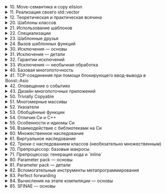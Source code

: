 <details>
<summary>
10. Move-семантика и copy elision
</summary>

## Введение
Добрый день! Сегодня я расскажу о том, как в C++ движется (move-семантика) и исчезает (copy elision) «тяжёлый» копирующий код, чтобы программы работали быстрее и эффективнее. Мы разберём, какие бывают категории значений, как связываются ссылки, почему сигнатуры конструкторов перемещения именно такие, как работает `std::move`, а также разберём оптимизации копицирования — RVO и NRVO. И в конце обсудим, когда не нужно писать `return std::move(foo);`.

## I. Категории значений
1. **glvalue** (generalized lvalue) — общее понятие для lvalue и xvalue.  
2. **rvalue** — общее понятие для prvalue и xvalue.  
3. **lvalue** — значение, имеющее адрес (переменная, ссылка).  
4. **prvalue** (pure rvalue) — временное значение, не имеющее адреса (результат вызова функции по значению, литералы).  
5. **xvalue** (expiring value) — «умирающее» значение, которое можно перемещать (результат `static_cast<T&&>(obj)`, возвращаемый по `T&&`).

> В C++11/C++14 эти категории определялись раздельно; с введением C++17 упрощён новый prvalue, который уже «говорит» о возможности обязательной оптимизации копирования, но знать его глубоко не обязательно для гарантированного copy elision.

## II. Ссылки и правила привязки
- `T&` (lvalue-ссылка) может привязываться **только** к lvalue.  
- `const T&` может привязываться к любому значению (lvalue или rvalue), но не модифицирует его.  
- `T&&` (rvalue-ссылка) — **только** к rvalue (prvalue или xvalue).  

```cpp
int x = 10;
int&  lr = x;            // OK: lvalue → lvalue&
int&& rr1 = x;           // Ошибка: lvalue → rvalue&
int&& rr2 = 20;          // OK: prvalue → rvalue&
const int& cr = 30;      // OK: prvalue → const lvalue&
```

## III. Move-конструктор и move-assignment
**Сигнатуры**:  
```cpp
struct A {
    A(const A&);             // копирующий
    A(A&&) noexcept;         // перемещающий
    A& operator=(const A&);
    A& operator=(A&&) noexcept;
};
```

1. **Почему без `const` у `A&&`?**  
   - `const A&&` означало бы «невозможно изменить» временный объект → не имеет смысла, т.к. при перемещении мы обычно «воруем» внутреннее состояние (устанавливаем указатель в `nullptr` и т.п.).  
2. **Разрешение перегрузок**:  
   - При передаче lvalue → выберется копирующий конструктор (`A(const A&)`).  
   - При передаче rvalue → предпочитается move-конструктор (`A(A&&)`), т.к. он точнее соответствует аргументу rvalue.  
3. **`noexcept`**: критически важно для стандартных контейнеров (например, `vector`) — при реализации роста `vector` они перемещают элементы, и если перемещение гарантированно не бросает исключений, используется более быстрая стратегия без отката.

## IV. `std::move`
- **Что делает**: просто выполняет `static_cast<T&&>(x)`, превращая lvalue в xvalue.  
- **Почему «ничего не делает»**: это всего лишь приведение типа, без копирования или перемещения.  
- **Где используется**: когда вы хотите явно разрешить передачу внутренних ресурсов дальше, например:

```cpp
std::string foo();
std::string s = foo();           // здесь сработает RVO, но если бы не…
std::string t = std::move(s);    // «украли» буфер из s в t
```

- **Как реализовать свой**:

```cpp
template<typename T>
constexpr std::remove_reference_t<T>&& my_move(T&& t) noexcept {
    return static_cast<std::remove_reference_t<T>&&>(t);
}
```

## V. Copy elision: RVO и NRVO
### 1. Return Value Optimization (RVO)
Компилятор может **опустить** создание временного объекта при возвращении значения:

```cpp
A createA() {
    return A(…);      // объект создаётся сразу в месте назначения
}
A a = createA();      // без дополнительного копирования/перемещения
```

### 2. Named RVO (NRVO)
Аналогично, когда возвращаем **именованную** переменную:

```cpp
A createA2() {
    A tmp(…);
    // ... какие-то действия с tmp
    return tmp;       // tmp создаётся сразу в памяти a
}
```

> В C++17 и новее эти оптимизации гарантированы, даже если конструктор видимо бросает исключения.

## VI. `return std::move(foo);` — когда (не) нужно
- **Не нужно** в функциях, возвращающих по значению:
```cpp
A makeA() {
    A foo;
    // ...
    return foo;         // NRVO, а в C++17 гарантирован RVO
}
```
Если написать `return std::move(foo);`, вы **принудительно** отбросите NRVO, получите перемещение вместо идеального elision, и даже можете потерять в оптимизации.
- **Можно** использовать, если вы **на 100%** уверены, что NRVO не возможен и нужно именно перемещение (но таких случаев почти нет).

## Заключение
1. **Move-семантика** позволяет «перемещать» ресурсы без дорогостоящего копирования.  
2. **Copy elision** (RVO/NRVO) позволяет полностью **избежать** даже вызова перемещающих конструкторов при возврате по значению.  
3. **`std::move`** — это лишь приведение типа, которое дает компилятору право выбрать move-версию функции.  
4. Никогда **не** пишите `return std::move(foo);` без крайней необходимости — лучше довериться оптимизациям компилятора.

</details>

<details>
<summary>
11. Реализация своего std::vector
</summary>

## I. Размещение объектов и выравнивание
- **Placement new**: позволяет сконструировать объект в заранее выделённом буфере:
  ```cpp
  void* raw = operator new[](sizeof(T) * capacity);
  new (raw) T(value); // конструируем T в raw
  ```
- **Выравнивание**: важно, чтобы буфер был выровнен под `T`:
  ```cpp
  void* raw = operator new[](sizeof(T) * capacity, std::align_val_t(alignof(T)));
  ```
  Или использовать `std::allocator<T>::allocate`, который заботится об этом автоматически.
- **Явный вызов деструктора**:
  ```cpp
  data[i].~T();
  ```

## II. Время жизни объектов
- Объект T «жизненен» с момента конструкции (`new (ptr) T`) до вызова деструктора (`~T()`).
- Любые обращения (чтение/запись/деструктуры) за пределами этого интервала — **undefined behaviour**.

## III. Ref-qualifiers и перегрузка операторов
Референс-квалификаторы `&` и `&&` позволяют раздать разные методы для lvalue- и rvalue-объекта:
```cpp
template<typename T, typename Alloc = std::allocator<T>>
class vector {
  // const-qualified доступ
  const T& operator[](std::size_t i) const & noexcept {
    return data_[i];
  }
  // lvalue-версия: реализуем через const_cast
  T& operator[](std::size_t i) & noexcept {
    return const_cast<T&>(static_cast<const vector&>(*this)[i]);
  }
  // rvalue-версия: возвращает T&&
  T&& operator[](std::size_t i) && noexcept {
    return std::move((*this)[i]);
  }
};
```
Это избавляет от дублирования кода и реализует семантику доступа как в `std::vector`.

## IV. Перегрузка `push_back` и альтернативы
### 1. Перегрузка на `const T&` и `T&&`
```cpp
void push_back(const T& value) & {
  if(size_ == capacity_) reserve(capacity_ ? capacity_*2 : 1);
  new (&data_[size_++]) T(value);
}
void push_back(T&& value) & {
  if(size_ == capacity_) reserve(capacity_ ? capacity_*2 : 1);
  new (&data_[size_++]) T(std::move(value));
}
```
- Альтернатива **perfect forwarding** (`template<class... Args> emplace_back(Args&&... args)`): позволяет конструировать объект «in-place» без лишних копий.
- **Отличие** от приёма по значению `push_back(T value)`: приёмы по значению могут приводить к лишнему копированию при lvalue-аргументах.

### 2. Применение `const_cast` для уменьшения дублирования
Можно вынести общую логику:
```cpp
template<class U>
void push_back_impl(U&& value) {
  if(size_ == capacity_) reserve(capacity_ ? capacity_*2 : 1);
  new (&data_[size_++]) T(std::forward<U>(value));
}
void push_back(const T& v) & { push_back_impl(v); }
void push_back(T&& v) &      { push_back_impl(std::move(v)); }
```

## V. Обеспечение гарантий при исключениях
- **Базовая гарантия**: при ошибке внутреннее состояние остаётся корректным, но объекты могут быть разрушены.
- При **увеличении буфера**:
  1. Выделяем новый буфер `new_data` через `allocate`.
  2. В цикле перемещаем (или копируем) старые элементы в `new_data` с помощью `new (… ) T(...)`.
  3. Если в процессе бросилось исключение, нужно:
     - Разрушить уже сконструированные в `new_data` объекты.
     - Освободить `new_data`.
     - Оригинальный буфер и объекты остаются нетронутыми.
  4. Если всё успешно, вывести старые объекты, освободить старый буфер и присвоить `data_ = new_data`.

## VI. Полный код `vector<T>`
```cpp
#pragma once
#include <cstddef>
#include <memory>
#include <utility>
#include <new>
#include <cassert>

template<typename T, typename Alloc = std::allocator<T>>
class vector {
public:
  vector(): data_(nullptr), size_(0), capacity_(0) {}
  ~vector() {
    clear();
    if(data_) alloc_.deallocate(data_, capacity_);
  }

  // копирование
  vector(const vector& other): data_(nullptr), size_(0), capacity_(0) {
    reserve(other.size_);
    for(size_t i = 0; i < other.size_; ++i)
      new (&data_[i]) T(other.data_[i]);
    size_ = other.size_;
  }
  // перемещение
  vector(vector&& other) noexcept
    : data_(other.data_), size_(other.size_), capacity_(other.capacity_) {
    other.data_ = nullptr;
    other.size_ = other.capacity_ = 0;
  }

  // ref-qualifier оператор[]
  const T& operator[](size_t i) const & noexcept {
    return data_[i];
  }
  T& operator[](size_t i) & noexcept {
    return const_cast<T&>(static_cast<const vector&>(*this)[i]);
  }
  T&& operator[](size_t i) && noexcept {
    return std::move((*this)[i]);
  }

  size_t size() const noexcept { return size_; }
  bool empty() const noexcept { return size_ == 0; }

  void clear() noexcept {
    for(size_t i = 0; i < size_; ++i)
      data_[i].~T();
    size_ = 0;
  }

  void reserve(size_t new_cap) {
    if(new_cap <= capacity_) return;
    T* new_data = alloc_.allocate(new_cap);
    size_t i = 0;
    try {
      for(; i < size_; ++i)
        new (&new_data[i]) T(std::move_if_noexcept(data_[i]));
    } catch(...) {
      for(size_t j = 0; j < i; ++j)
        new_data[j].~T();
      alloc_.deallocate(new_data, new_cap);
      throw;
    }
    // разрушить старые и освободить
    clear();
    if(data_) alloc_.deallocate(data_, capacity_);
    data_ = new_data;
    capacity_ = new_cap;
    size_ = i;
  }

  // push_back
  template<class U>
  void push_back_impl(U&& v) {
    if(size_ == capacity_) reserve(capacity_ ? capacity_*2 : 1);
    new (&data_[size_++]) T(std::forward<U>(v));
  }
  void push_back(const T& v) & { push_back_impl(v); }
  void push_back(T&& v) &      { push_back_impl(std::move(v)); }

private:
  T* data_;
  size_t size_, capacity_;
  Alloc alloc_;
};
```
</details>

<details>
<summary>
12. Теоретическая и практическая всячина
</summary>

## I. Возвращаемый тип `auto` функций и методов

1. **Вывод простого `auto`.**  
   - В C++14 функции можно объявить с возвращаемым типом `auto` без явного указания:  
     ```cpp
     auto sum(int a, int b) {
         return a + b; // возвращаемый тип deduced as int
     }
     ```
   - Все операторы `return` должны возвращать одинаковую типизированную сущность, иначе компиляция упадёт.

2. **`auto` с модификаторами.**  
   - Можно добавлять cv-квалификаторы и ссылки:
     ```cpp
     auto& get_ref(int& x) { return x; }
     auto&& create_temp() { return std::string("tmp"); }
     ```

3. **Рекурсивные функции.**  
   - Для рекурсии нельзя полностью опустить возвращаемый тип, требуется **trailing return type**:
     ```cpp
     auto factorial(int n) -> int {
         return (n < 2 ? 1 : n * factorial(n - 1));
     }
     ```

4. **Удобство при определении методов вне класса.**  
   - В заголовке:
     ```cpp
     struct S { auto f() -> int; };
     ```
   - В cpp:
     ```cpp
     auto S::f() -> int {
         return 42;
     }
     ```

5. **Объявления функций с `auto` без определения.**  
   - Можно лишь объявить, а определить позже:
     ```cpp
     auto foo(int) -> double; // объявление
     // ...
     auto foo(int x) -> double {
       return x * 2.5;
     }
     ```

6. **Явное указание возвращаемого типа лямбды (C++14+).**  
   ```cpp
   auto lambda = [](int x) -> bool {
       return x % 2 == 0;
   };
   ```

---

## II. Оператор `switch`

1. **`break;` и `[[fallthrough]]`.**  
   - По умолчанию переход идёт «впадину» (fall-through):
     ```cpp
     switch(n) {
       case 1:
         do1();
         [[fallthrough]]; // явно разрешаем переход в case 2
       case 2:
         do2();
         break;
     }
     ```
   - `[[fallthrough]]` (C++17) сигнализирует об осознанном переходе.

2. **Проблемы с инициализацией переменных внутри `switch`.**  
   Метки `case` и `default` — это не отдельные блоки, а лишь точки перехода внутри общего блока `switch`. Без дополнительных `{}` объявление переменной в одном `case` фактически находится в том же блоке, что и другие `case`:
   ```cpp
   switch (n) {
     case 1:
       int x = compute();   // объявление и инициализация x в теле одного блока
       std::cout << x;
       break;
     case 2:
       // при n==2 управление прыгает сюда, мимо строки с int x = compute();
       std::cout << "n==2";
       break;
   }
   ```
   Здесь компилятор увидит, что `x` объявлена в области видимости всего `switch`, но при `n==2` она не инициализируется → это нарушение правил C++ (инициализация пропущена), что приводит к ошибке компиляции или UB.

   **Почему это важно?**  
   - C++ запрещает «перескок» мимо объявления переменной с инициализацией, потому что тогда объект не будет сконструирован, а его деструктор может оказаться вызван или переменная использована «впустую».  

   **Решение**: во избежание перескоков нужно в каждом `case` явно начинать новый блок:
   ```cpp
   switch (n) {
     case 1: {
       int x = compute();
       std::cout << x;
       break;
     }
     case 2: {
       std::cout << "n==2";
       break;
     }
   }
   ```
   Здесь `{}` создают новый подблок, в котором `x` локально объявлена и инициализируется **только** при входе в этот подблок. При `n==2` `case 1` инициализация `x` не видна и UB исключён.

---

## III. Глобальные переменные/функции и статические поля-члены

1. **`extern`**  
   - Расшаривает объявление:
     ```cpp
     // header.h
     extern int global_var;
     // source.cpp
     int global_var = 10;
     ```

2. **`static`** (на уровне namespace)  
   - Старый способ internal linkage:
     ```cpp
     static void helper() { /* ... */ }
     ```

3. **Неявные агенты через unnamed namespace**  
   - Аналог `static`:
     ```cpp
     namespace {
       int helper_var = 0;
     }
     ```

4. **`inline` переменные и функции (C++17).**  
   - Можно определять в header без ODR-ошибок:
     ```cpp
     inline int inline_var = 5;
     inline void inline_func() {}
     ```
   - Несколько определений в разных TU считаются одной сущностью.

5. **Static initialization order fiasco.**  
   - Порядок инициализации non-local static объектов в разных TU не определён → UB, если один использует другой в конструкторе.
   - Обход через function-local statics (инициализируются по требованию в первом вызове):
     ```cpp
     MyType& get_instance() {
       static MyType inst;
       return inst;
     }
     ```

   ### Что такое Static Initialization Order Fiasco
   * Проблема возникает, когда в разных единицах трансляции есть non-local static объекты,
     и их порядок инициализации при старте программы **не определён** стандартом.
   * Например:
     ```cpp
     // a.cpp
     #include <iostream>
     #include "b.h"
     Foo* f = new Foo;
     int main() { useFoo(); }
     ```
     ```cpp
     // b.cpp
     #include <iostream>
     extern Foo* f;
     void useFoo() {
       if (f) f->doSomething();  // UB, если f ещё не инициализирован
     }
     ```
   * Здесь объект `f` в `a.cpp` и статический член в `b.cpp` могут быть инициализированы в непредсказуемом порядке → UB.
   * Решения:
     - Использовать function-local statics (инициализируются по first use и thread-safe в C++11+):
       ```cpp
       Foo& getFoo() {
         static Foo instance;
         return instance;
       }
       ```
     - Явная функция инициализация или dependency injection.


---

## IV. Глобальные константы и статические константы-члены

1. **`constexpr` vs `const`.**  
   - `constexpr` гарантирует константную инициализацию и может использоваться в compile-time выражениях.
   - `const` на namespace-уровне имеет internal linkage по умолчанию (без `extern`).

2. **`inline constexpr`.**  
   - С C++17 статические константы можно объявить так:
     ```cpp
     inline constexpr double PI = 3.1415926535;
     ```

3. **Статические константы-члены класса.**  
   - До C++17:
     ```cpp
     struct S {
       static const int X = 42; // inline initialization allowed для integral
     };
     // Если берём адрес S::X, нужна еще одна дефиниция в cpp:
     // const int S::X;
     ```
   - C++17+:
     ```cpp
     struct S {
       inline static const int X = 42; // no separate definition
     };
     ```

4. **Порядок инициализации.**  
   - `constexpr` и inline переменные инициализируются константно до запуска любой функции.
   - Non-inline `const` или `static` могут попасть в static init fiasco.

</details>

<details>
<summary>
20. Шаблоны классов
</summary>

## I. Синтаксис объявления и определения

- **Объявление шаблона класса:**
  ```cpp
  template<typename T, int N>
  class Array;
  ```

- **Определение (implementation) внутри заголовка:**
  ```cpp
  template<typename T, int N>
  class Array {
  public:
    void fill(const T& value);
  private:
    T data[N];
  };

  template<typename T, int N>
  void Array<T,N>::fill(const T& value) {
    for(int i = 0; i < N; ++i) data[i] = value;
  }
  ```

## II. Параметры шаблона

1. **Типовые (`typename` vs `class`):**  
   Синонимы, разницы нет:
   ```cpp
   template<typename T> struct Foo1 {};
   template<class T>    struct Foo2 {};
   ```

2. **Нейтовые (non-type):**  
   Значения интегральных типов, указателей, ссылок, перечислений:
   ```cpp
   template<int N>           struct Foo3 {};
   template<std::size_t Sz>  struct Foo4 {};
   template<const char* S>    struct Foo5 {};
   ```

3. **Параметры по умолчанию:**
   ```cpp
   template<typename T = int, int N = 16>
   class Buffer {};
   ```

4. **Без имени у параметра:**
   ```cpp
   template<typename, typename Alloc = std::allocator<int>>
   class Vec; // первый параметр без имени
   ```

## III. Параметры-шаблоны (template template parameters)

- **Объявление:**
  ```cpp
  template<template<typename U, int M = 8> class Container>
  struct Wrapper {
    Container<double> c;
  };
  ```

- **Передача шаблонов с параметрами по умолчанию:**
  ```cpp
  template<template<typename, int> class C = std::vector>
  struct DefaultWrap {
    C<int, 4> v; // std::vector<int,4>
  };
  ```

## IV. `typename` и `template` для зависимых имён

- **`typename`** для dependent types:
  ```cpp
  template<typename T>
  void f() {
    typename T::value_type x; // value_type — зависимый тип
  }
  ```

- **`template`** для вызова зависимых шаблонов:
  ```cpp
  template<typename T>
  void g() {
    T::template rebind<double> ptr; // rebind — зависимый шаблон
  }
  ```

- **В наследовании от шаблонного параметра:**
  ```cpp
  template<typename Base>
  struct Derived : Base {
    void h() {
      typename Base::type x;
      this->template func<int>();
    }
  };
  ```

## V. `Foo` vs `Foo<>`

- **Шаблон без `<>`** — имя шаблона, а не тип:
  ```cpp
  template<typename T = int>
  struct Foo {};
  Foo<> f1;      // эквивалентно Foo<int>
  // Foo f2;     // ошибка: ожидается list параметров
  ```

- **Удобство в возвращаемом типе:**
  ```cpp
  template<typename T>
  auto Foo<T>::make() -> Foo; // сокращение вместо Foo<T>
  ```

## VI. Инстанцирование

1. **Независимость по методам:**  
   - Только методы, которые используются, действительно инстанцируются (implicit instantiation).
2. **Неявное инстанцирование происходит для:**
   - Полей класса (размер массива, типы).
   - Вложенных типов.
   - Специализаций методов при использовании.
3. **Incomplete-типы параметров:**
   - Можно объявить `template<typename T> struct X { T* ptr; };` даже если `T` incomplete.
   - Нельзя instantiаte методы, требующие полного определения `T` (например `sizeof(T)`).

## VII. Независимость инстанциаций шаблона

- Каждая комбинация параметров шаблона генерирует свой набор символов, не пересекающийся с другими.

## VIII. Определение методов и статических членов

- **Внутри класса (inline):**
  ```cpp
  template<typename T>
  struct S {
    static int count;
    void inc() { ++count; }
  };
  template<typename T>
  int S<T>::count = 0;
  ```

- **Вне класса:**
  ```cpp
  template<typename T>
  void S<T>::inc() {
    ++count;
  }
  ```

</details>

<details>
<summary>
21. Использование шаблонов
</summary>

## I. Передача функторов без `std::function`

- **Хранение функторов как шаблонное поле**:
  ```cpp
  template<typename F>
  struct CallbackHolder {
      F func;
      CallbackHolder(F f) : func(std::move(f)) {}
      void call() { func(); }
  };
  ```
- **Передача по значению**:
  ```cpp
  template<typename F>
  void process(F f) {
      // f может быть лямбдой, функцией или функтором
      f();
  }
  ```
- Избегаем накладных расходов `std::function`, сохраняя конкретный тип функторов в шаблонах.

---

## II. Шаблоны функций и вывод параметров

- **Автовывод типов из аргументов**:
  ```cpp
  template<typename T, typename U>
  auto add(T a, U b) {
      return a + b;
  }
  // вызов: add(1, 2.5) выведет add<int, double>
  ```
- **Неявная специализация**: компилятор сам определяет `T` и `U`.

---

## III. Class Template Argument Deduction (CTAD)

- **Пример с `std::pair` и `std::vector` (C++17+):**
  ```cpp
  std::pair p(1, 2.5);          // std::pair<int, double>
  std::vector vec = {1, 2, 3};  // std::vector<int>
  ```
- **Пользовательские CTAD:**
  ```cpp
  template<typename T>
  struct Wrapper {
      Wrapper(T v) : value(v) {}
      T value;
  };

  // Специальное руководство:
  template<typename T>
  Wrapper(T) -> Wrapper<T>;

  // Теперь:
  Wrapper w(42); // Wrapper<int>

**Зачем нужны deduction guides?**
1. **Уменьшение многословности.** Не нужно каждый раз писать `<T>`, если компилятор может вывести тип по аргументам конструктора.
2. **Консистентность со стандартной библиотекой.** Стандартные контейнеры (`std::pair`, `std::vector` и др.) используют guides, позволяя писать `std::pair p(1,2.5);` и `std::vector vec = {1,2,3};`.
3. **Гибкость.** При наличии нескольких конструкторов можно определять несколько гидов, чтобы избежать неоднозначностей и ошибок дедукции.
4. **Удобство использования.** Сокращает «шум» в коде, делая создание объектов шаблонных классов более лаконичным.

---

## IV. Шаблонные методы и конструкторы

- **Обычный класс с шаблонным методом:**
  ```cpp
  struct S {
      template<typename T>
      void foo(T x) { /*...*/ }
  };
  ```
- **Шаблонный класс с шаблонным конструктором:**
  ```cpp
  template<typename U>
  struct A {
      template<typename V>
      A(V&& v) : member(std::forward<V>(v)) {}
      U member;
  };
  ```
- **Определение вне класса:**
  ```cpp
  template<typename U>
  template<typename V>
  A<U>::A(V&& v) : member(std::forward<V>(v)) {}
  ```

---

## V. Шаблонные лямбда-выражения

- **Generic lambdas (C++14):**
  ```cpp
  auto gl = [](auto x, auto y) {
      return x * y;
  };
  gl(2, 3.5); // OK
  ```
- **Явное указание параметров шаблона (C++20):**
  ```cpp
  auto gl2 = []<typename T>(T x) {
      return x;
  };
  gl2.operator()<int>(5);
  ```

---

## VI. Проблемы с `>>` до C++11

- До C++11 требовался пробел между `>`:
  ```cpp
  // До C++11:
  std::vector<std::vector<int> > vv; // ошибка без пробела
  // C++11+:
  std::vector<std::vector<int>> vv;  // OK
  ```
**Почему это было необходимо?**  
В синтаксисе C++ до стандарта C++11 последовательность `>>` в шаблонных параметрах рассматривалась как оператор сдвига вправо, а не как закрывающие символы шаблона. Например:  
```cpp
std::vector<std::vector<int> > vv; // нужно было разделять пробелом
```  
Компилятор видел `>>` и пытался выполнить синтаксис сдвига, что приводило к ошибке.  
С введением C++11 это было исправлено: парсинг шаблонов стал контекстно-зависимым, `>>` автоматически интерпретируется как два закрывающих шаблонных скобки без необходимости пробела.  

---

## VII. Псевдонимы типов (`using`)

- **Алиасы шаблонов:**
  ```cpp
  template<typename T>
  using Vec = std::vector<T>;
  Vec<int> v; // вместо std::vector<int>
  ```
- **Полные специализации alias templates:**
  ```cpp
  template<>
  using IntVec = Vec<int>;
  ```

---

## VIII. Шаблоны переменных (C++17)

- **Пример:**
  ```cpp
  template<typename T>
  inline constexpr T pi_v = T(3.1415926535897932385);
  // Использование:
  double pi = pi_v<double>;
  ```
- **Стандартные примеры:**
  ```cpp
  // std::launder — не шаблонная переменная, но аналогично
  // std::numeric_limits<T>::max() — функция, не переменная
  ```

---

## IX. Повторное использование и forward declaration

- **Forward declaration** шаблонных классов:
  ```cpp
  template<typename T>
  class Foo;  // объявление
  ```
- **Inline** в template-функциях и CTAD позволяют определять всё в header без нарушений ODR.

</details>

<details>
<summary>
22. Специализации
</summary>

## I. Полные и частичные специализации шаблона класса

### 1. Полная специализация
Полная специализация задаёт реализацию шаблона для конкретных параметров:
```cpp
template<typename T, int N>
struct Array { /* общий вариант */ };

template<>
struct Array<int, 5> { // полная специализация для Array<int,5>
    void info() { /* ... */ }
};
```
- Специализировать можно по типам и по значимым non-type параметрам (интегральным, указателям, перечислениям).

### 2. Частичная специализация
#### Пример регулярных и нерегулярных параметров
```cpp
// Шаблон с двумя параметрами
template<typename T, int N>
struct Array { /* ... */ };

// Частичная специализация, где T — регулярный (дедуцируемый) параметр,
// а N — нерегулярный (фиксированный) параметр со значением 5:
template<typename T>
struct Array<T, 5> {
    // Здесь компилятор выводит T по первому аргументу, 
    // а значение N фиксировано в 5.
};

// При использовании:
Array<double, 5> a1;    // подходит под частичную специализацию, T=double, N=5
Array<int, 10> a2;     // не подходит -> используется primary template

```
<!-- Explanation: -->
> Параметры специализации `Array<T, 5>` требуют, чтобы второй не-type параметр был ровно `5`.
> Для `Array<int, 10>` второй параметр равен `10`, поэтому шаблон `Array<T, 5>` не подходит и используется первичный шаблон.

- **Регулярный параметр** (`T`) — тот, который остаётся шаблонным и дедуцируется компилятором.
- **Нерегулярный параметр** (`N`) — тот, который фиксируется в специализации и не дедуцируется.


### Отличия полной и частичной специализаций

- **Полная специализация** указывает шаблон **только** для конкретного набора параметров. 
  - Сигнатура шаблона полностью фиксирована и отсутствуют обобщенные параметры.
  - Пример: `template<> struct Array<int,5> { ... };`

- **Частичная специализация** определяет шаблон для **произвольного** набора параметров, 
  которые соответствуют определённому **паттерну**.
  - Можно указывать только некоторые параметры, а остальные оставлять обобщёнными.
  - Пример: `template<typename T> struct Vector<T, std::allocator<T>> { ... };`
  - При этом параметр `T` дедуцируется компилятором, а аллокатор фиксирован.

**Ключевые моменты:**
1. Полная специализация не создаёт новых шаблонных параметров — она просто предоставляет конкретную реализацию для единственного набора параметров.
2. Частичная специализация работает как правило фильтрации — она применяется ко всем инстанциациям, удовлетворяющим шаблонному паттерну, оставляя возможность дедукции.


Частичная специализация обобщает часть параметров:
```cpp
template<typename T, typename Alloc>
class Vector { /* ... */ };

// Уменьшаем количество параметров:
template<typename T>
class Vector<T, std::allocator<T>> {
    // реализация для случая с дефолтным аллокатором
};

// Специализация по указателю:
template<typename T>
struct Wrapper<T*> {
    // для T*
};
```
- Можно **увеличить** число параметров, введя дополнительные:
```cpp
template<template<typename> class C, typename T>
struct Outer<C<T>> { /* ... */ };
```
- Специализации независимы: разные комбинации создают разные классы.

## II. Метапрограммирование с помощью traits

Стандартная библиотека предоставляет набор шаблонов для проверки и выбора типов:

| Метатрафит                      | Описание                                      |
|---------------------------------|-----------------------------------------------|
| `std::is_void<T>::value`        | истинно, если `T` — `void`                    |
| `std::is_reference<T>::value`   | истинно, если `T` — ссылка                    |
| `std::is_same<T, U>::value`     | истинно, если типы `T` и `U` совпадают        |
| `std::conditional<B, T, F>::type`| `T` если `B==true`, иначе `F`                |

Пример:
```cpp
template<typename T>
using RemoveReferenceT = std::conditional_t<
    std::is_reference<T>::value,
    std::remove_reference_t<T>,
    T
>;
```

## III. Полные специализации функций

- **Полная специализация функции** предоставляет конкретную реализацию:
  ```cpp
  template<typename T>
  void func(T);

  template<>
  void func<int>(int x) {
      // для int
  }
  ```
- **Ограничения:**
  - **Нельзя** частично специализировать функции (только полное).
  - Специализация не участвует в **template argument deduction** — вызов `func(1)` сначала вызывает primary template, а специализация будет взята при полной специализации вызова `func<int>(...)`.
- **Эмуляция частичной специализации при помощи структур**:
  ```cpp
  template<typename T>
  struct FuncWrapper {
    static void call(T);
  };
  template<typename U>
  void func(U u) {
    FuncWrapper<U>::call(u);
  }

  template<>
  struct FuncWrapper<int*> {
    static void call(int* p) { /* ... */ }
  };
  ```

## IV. Пользовательская поддержка `std::swap`

- **Не добавлять** перекрытия или новые функции в `namespace std` (кроме **явных специализаций** стандартных шаблонов для пользовательских типов).
- Для корректной работы алгоритмов со `swap`:
  1. Определите свободную функцию `swap` в том же namespace, что и ваш тип:
     ```cpp
     namespace myns {
       struct X { /* ... */ };
       void swap(X& a, X& b) { /* ... */ }
     }
     ```
  2. При вызове:  
     ```cpp
     using std::swap;
     swap(a, b); // сначала рассматривается myns::swap через ADL, затем std::swap
     ```
- Такой подход гарантирует, что `swap` из вашего namespace будет найден при Argument-Dependent Lookup без нарушения ODR.
- 
</details>

<details>
<summary>
23. Шаблонные друзья
</summary>

## I. Общие вопросы по друзьям
В C++ можно объявлять следующие виды друзей:
- **Нешаблонная функция**  
- **Шаблонная функция**  
- **Нешаблонный класс**  
- **Шаблонный класс**  
- **Полная специализация шаблонного класса**  

Каждый из них при объявлении внутри класса получает доступ ко всем его `private` и `protected` членам. Однако правила видимости и области действия различаются, особенно при шаблонах и при наличии зависимых имён. При демонстрации обращайте внимание на особенности компиляторов: некоторые версии GCC или Clang могут вести себя не по стандарту.

## II. Шаблонный класс-друг произвольного класса

### 1. Общий случай
```cpp
template<typename U>
class FriendClass;

template<typename T>
class A {
private:
    T value_;
    friend class FriendClass<T>;  // шаблонный класс-друг для всех T
};

template<typename U>
class FriendClass {
public:
    void modify(A<U>& a, const U& v) {
        a.value_ = v; // доступ к приватному члену
    }
};
```

### 2. Друг — только полная специализация
```cpp
template<typename T>
class A {
private:
    int secret_ = 42;
    friend class A<int>; // только A<int> является другом
};

template<>
class A<int> {
public:
    void reveal(A<int>& a) {
        // допустимо:
        int s = a.secret_;
    }
};

// A<double> не имеет доступа к private A<double>
```

## III. Нешаблонная функция-друг шаблонного класса

### 1. Определение внутри класса
```cpp
template<typename T>
class B {
private:
    T data_;
    friend void printB(const B<T>& b) { // inline-функция, объявленная и определённая сразу
        std::cout << b.data_;
    }
};
```
- Такая функция становится **inline** и доступна для каждого инстанцирования `B<T>`.

### 2. Определение вне класса
```cpp
template<typename T>
class C {
private:
    T x_;
    friend void showC<>(const C<T>&); // объявление дружбы

    // без body
};

template<typename T>
void showC(const C<T>& c) { // определение вне класса
    std::cout << c.x_;
}
```
### 3. Тонкость с зависимым именем
```cpp
template<typename T>
class D {
    friend void funcD(T); // здесь T — зависимый тип, создаётся новая функция в каждой TU
};
```
- При таком объявлении компилятор может считать `funcD` разной для разных `T`, и нужно следить за ODR.

## IV. Шаблонная функция-друг шаблонного класса

### 1. Определение внутри класса
```cpp
template<typename T>
class E {
private:
    T val_;
    template<typename U>
    friend void tmplFriend(const E<U>& e) { // определено inline в классе
        std::cout << e.val_;
    }
};
```
- При таком объявлении для каждого `U` создаётся своя inline-функция `tmplFriend<U>`.

### 2. Определение вне класса
```cpp
template<typename T>
class F {
private:
    T v_;
    template<typename U>
    friend void extFriend(const F<U>&);
};

template<typename U>
void extFriend(const F<U>& f) { // определение вне класса
    std::cout << f.v_;
}
```

### 3. Друг — только полная специализация шаблонной функции
```cpp
template<typename T>
class G {
    friend void specFriend<int>(const G<int>&); // только для G<int>
};

void specFriend<int>(const G<int>& g) {
    // реализация
}
```

### 4. Проблема multiple definitions
```cpp
template<typename T>
class H {
    friend void helper() { /* ... */ } // не зависит от T, но объявлено в каждом инстанцировании
};
```
- Поскольку `helper` не зависит от параметра шаблона, одинаковые определения появляются в разных TU → нарушение ODR.

</details>

<details>
<summary>
24. Вызов шаблонных функций
</summary>

## I. Автовывод шаблонных параметров функций

1. **Вывод из аргументов**  
   Шаблонные параметры выводятся компилятором по передаваемым аргументам:
   ```cpp
   template<typename T>
   void f(T);
   f(10);        // T deduced as int
   f(3.14);      // T deduced as double
   ```
2. **С `const`, ссылками и наследованием**  
   ```cpp
   template<typename T>
   void g(const T&);
   int x = 0;
   g(x);         // T deduced as int
   g(1);         // T deduced as int (prvalue → T const&)
   ```
3. **Частичное указание параметров**  
   Можно явно задать некоторые параметры:
   ```cpp
   template<typename T, typename U>
   void h(T, U);
   h<int>(1, 2.5); // T=int, U deduced as double
   h<int, double>(1, 2.5); // оба указаны
   ```

## II. Невозможность автовывода

1. **Тип `C` из выражения `typename C::iterator`**  
   ```cpp
   template<typename C>
   void func(typename C::iterator it);
   // func(it); // ошибка: нет вывода C из typename C::iterator
   func<std::vector<int>>(vec.begin());
   ```
2. **Конфликтующие аргументы**  
   ```cpp
   template<typename T>
   void f(T, T);
   // f(1, 2.5); // ошибка: T не может быть одновременно int и double
   ```
3. **Неоднозначное наследование**  
   ```cpp
   struct A {};
   struct B {};
   struct D : A, B {};
   template<typename T>
   void f2(T);
   D d;
   // f2(d); // ok, T=D
   // но при указании типа-члена из D::? может быть неоднозначно
   ```
4. **Требуются пользовательские преобразования**  
   ```cpp
   struct X { X(int); };
   template<typename T>
   void p(T);
   // p(1); // может выдать warning, ведь преобразование int→X потребует user-defined conv
   ```

## III. Разрешение перегрузок с шаблонными функциями

1. **Основные термины**  
   - **overload set** — все функции с одним именем, видимые в точке вызова.  
   - **viable function** — функция, для которой возможен вызов с данным набором аргументов и шаблонных параметров.  
   - **best viable** — из viable выбирается наиболее подходящая по стандартным правилам.

2. **Этапы разрешения**  
   1. Построение overload set.  
   2. Выбор viable functions (matching parameter types/templates).  
   3. Выбор best viable.  
   4. Проверка доступа и специализаций.

3. **Приоритет**  
   Нешаблонные перегрузки имеют приоритет над шаблонными, если они viable.

4. **`foo()` vs `foo<>()`**  
   - `foo()` — компилятор рассматривает как вызов, при котором вывод шаблонных параметров возможен, но без вывода `<>()` может предпочтяться не-template overload.  
   - `foo<>()` — явно запускает вывод шаблонного шаблона, игнорируя нетemplate overload.

5. **Специализации функций не влияют на выбор**  
   - Полные специализации функций не участвуют в overload resolution.  
   - Пример (Dimov-Abrams):  
     ```cpp
     template<typename T>
     void ff(T);
     template<>
     void ff<int>(int); // полная специализация
     void test() {
       ff(1); // вызывает primary template instantiation, а не specialization
     }
     ```
</details>

<details>
<summary>
30. Исключения — основы
</summary>

## I. Предусловия, постусловия и инвариант объекта

- **Предусловия** конструктора: требования, которые должны быть выполнены перед созданием объекта.
- **Постусловия** конструктора: инвариант объекта должен быть установлен корректно, даже если бросается исключение.
- **Инвариант объекта**: логическое условие, которое должно сохраняться между вызовами публичных методов и после завершения конструктора/деструктора.
- Пример из `17-250207/01-exception-guarantees/10-raii.cpp`: класс RAII, гарантирующий освобождение ресурса.

## II. Ошибки програмирования vs. ошибки окружения

- **Ошибки программирования**:
  - Нарушение инварианта, UB: некорректное обращение к памяти, деление на ноль.
  - Обнаруживаются на этапе разработки, не подлежат перехвату через `try/catch`.
- **Ошибки окружения**:
  - Некорректный ввод пользователя, невозможность открыть файл, сбой сети.
  - Обрабатываются через исключения, их можно предсказать и восстанавливать.

## III. Обработка ошибок без исключений

1. **assert**:
   - Проверка условий только в режиме отладки.
   - Прекращает выполнение при ложном условии.
2. **exit**:
   - Завершает программу с кодом.
3. **Коды возврата**:
   - **Состояние объекта** (метод `ok()`, `error_code()`).
   - **Глобальная переменная** `errno`.
   - **Возвращаемое значение** функции.
   - **Отдельный выходной аргумент** через ссылку/указатель.
4. **Стратегии**:
   - Аварийное завершение (`assert`, `exit`).
   - Проброс кода наверх (код возврата).

## IV. Синтаксис `try`/`catch`/`throw`

```cpp
try {
    // блок, где могут возникнуть исключения
    may_throw();
} catch (const std::runtime_error& e) {
    // обработка runtime_error и его наследников
} catch (const std::exception& e) {
    // обработка остальных std::exception
} catch (...) {
    // ловим всё
    throw;  // или повторно бросаем
}
```

- Вложенные `try`/`catch` и последовательные `catch`.
- Исключения классифицируются по типу, применяется подбор наиболее точного.

## V. Слайсинг исключений

- Если бросать по значению базовый тип:
  ```cpp
  try {
      throw Derived(); // Derived -> копируется в базовый Exception
  } catch (const Base& e) {
      // информация о Derived «срезается»
  }
  ```
- **Решение**: бросать и ловить по ссылке (`throw;` сохраняет тип).

## VI. Уничтожение ресурсов при раскрутке стека

- При броске исключения выполняется **stack unwinding**:
  - Деструкторы всех объектов автоматического хранения вызываются в обратном порядке их создания.
- Гарантия освобождения ресурсов при использовании RAII.

## VII. Концепция RAII

- **Resource Acquisition Is Initialization**:
  - Захват ресурса в конструкторе, освобождение в деструкторе.
  - Исключения не приводят к утечкам.
- Примеры: `std::lock_guard`, `std::unique_ptr`.

</details>

<details>
<summary>
31. Исключения — детали
</summary>

## I. Базовые классы исключений

- **`std::exception`**  
  Базовый класс для всех стандартных исключений, определяет виртуальный метод `what()`.

- **`std::runtime_error`**  
  Производный от `std::exception`, использующийся для ошибок времени выполнения (runtime errors).

- **`std::logic_error`**  
  Производный от `std::exception`, обозначает ошибки логики программы (logic errors), которые обычно можно обнаружить на этапе разработки.

## II. Стандартные исключения

- **`std::bad_alloc`**  
  Бросается при неудаче операций выделения памяти (`new`).

- **`std::bad_cast`**  
  Бросается при неудачном приведении типа через `dynamic_cast` при отсутствии `noexcept`.

## III. Производительность исключений

- **Happy path** (когда исключений нет): почти нулевая стоимость при современных реализациях (zero-overhead), особенно если `-fno-exceptions` не используется.
- **Sad path** (когда исключение бросается): высокая стоимость из-за раскрутки стека (stack unwinding), поиска обработчиков, уничтожения локальных объектов.

## IV. Исключения в конструкторах и деструкторах

- Если конструктор бросает исключение, объект считается не сконструированным, и его деструктор **не** вызывается.
- Деструкторы, вызываемые в процессе раскрутки стека, уничтожают всё, что было сконструировано до места выброса.

## V. Исключения при разных операциях

1. **Конструирование массивов**  
   - При выбросе внутри элемента массива уничтожаются уже сконструированные элементы.

2. **Базовые классы и поля**  
   - Если в инициализаторе полей или базового класса бросается исключение, выполняется раскрутка для уже сконструированных полей и баз.

3. **Делегирующий конструктор**  
   - Исключения при делегировании приводят к тому, что делегируемый конструктор должен корректно обрабатывать неполностью сконструированное состояние.

4. **Создание параметров функции**  
   - До C++17 порядок вычисления аргументов не определён, может происходить interleaving подготовки параметров и выброс исключений.

5. **Возврат по значению**  
   - Исключение до или после RVO/NRVO влияет на то, вызывает ли деструктор временного объекта.

## VI. Причина отсутствия `stack::pop()`

- Методы контейнеров, бросающие исключения при удалении элементов, могут нарушить базовую гарантию.
- Для `std::stack` нет `pop()` без возвращения значения, чтобы избежать ситуаций, когда сначала удаляется элемент (может бросить при освобождении ресурсов), а затем возвращается его значение — это затрудняет обеспечение сильной гарантии исключений.

</details>

<details>
<summary>
32. Гарантии исключений
</summary>

## I. Уровни безопасности исключений

- **`no-throw` / `noexcept`**  
  Гарантирует отсутствие исключений. Если внутри выбрасывается исключение, происходит `std::terminate()`.

- **Strong guarantee (строгая)**  
  Операция либо полностью выполняется успешно, либо не меняет состояние объекта. Пример: copy-and-swap.

- **Basic guarantee (базовая)**  
  После исключения объект остаётся в корректном, но возможно изменённом, состоянии, без утечек ресурсов.

- **No guarantee (отсутствующая)**  
  Никаких обещаний: после исключения объект может быть в некорректном состоянии.

## II. Спецификатор `noexcept`

```cpp
void f() noexcept;
```
- Отмечает функцию как бесслучайно не выбрасывающую исключения.
- При выбросе исключения внутри `noexcept`-функции вызывается `std::terminate()`.
- **Типичная гарантия** для оператора перемещения:
  ```cpp
  A(A&&) noexcept;
  A& operator=(A&&) noexcept;
  ```
  Это важно, чтобы стандартные контейнеры могли безопасно перемещать элементы без отката.

## III. Обеспечение базовой гарантии через RAII

- **RAII-классы** автоматически управляют ресурсами в деструкторах.  
- При исключении в середине операции освобождение ресурсов гарантируется автоматическим вызовом деструкторов временных объектов.

```cpp
std::vector<T> tmp = data; // копируем старые элементы
// возможное выбрасывание при копировании внутри конструктора vector
data.swap(tmp); // swap noexcept — состояние остаётся консистентным
```

## IV. Подвохи при реализации `operator=(const&)`

Неправильный порядок операций может нарушить базовую гарантию:

```cpp
MyClass& operator=(const MyClass& other) {
    delete[] data_;           // удалили старые данные
    data_ = new char[n_];     // может бросить bad_alloc
    // При исключении — data_ указывает на освобождённую память → UB
    std::copy(other.data_, other.data_ + n_, data_);
    return *this;
}
```

**Исправление**: сначала выделение, а затем замена полей:

```cpp
MyClass& operator=(const MyClass& other) {
    char* new_data = new char[n_]; // может бросить, но старые данные целы
    std::copy(other.data_, other.data_ + n_, new_data);
    delete[] data_;
    data_ = new_data;
    return *this;
}
```

## V. Strong guarantee через Copy-and-Swap Idiom

```cpp
MyClass& operator=(MyClass other) { // other сконструирован копированием или перемещением
    swap(*this, other);             // noexcept swap
    return *this;
}
```
- При копировании/перемещении `other` может выброситься, но `*this` не изменится.
- После успешного создания `other` и swap операция гарантированно завершится без исключений.

## VI. Default `operator=` и инвариант класса

- Сгенерированный компилятором `operator=` может не обеспечивать даже базовую гарантию,  
  если класс хранит несвязанные ресурсы и имеет строгий инвариант.
- В таких случаях рекомендуется явно реализовать оператор присваивания с использованием вышеописанных техник.

</details>

<details>
<summary>
33. Исключения — необычная обработка
</summary>

## I. Непойманные исключения и раскрутка стека

- Если исключение не поймано ни одним `catch`, происходит раскрутка стека (stack unwinding) до уровня `main()`.
- Если `main()` не содержит `try/catch`, вызывается `std::terminate()`.

## II. `catch (...)`

- Ловит **любое** исключение, независимо от типа.
- Полезно для логирования или в точках «последней надежды».
- **Недостаток:** нельзя получить объект исключения напрямую (нет информации о типе или сообщении).

```cpp
try {
    mayThrow();
} catch (...) {
    std::cerr << "Unknown exception caught
";
}
```

## III. Перебрасывание текущего исключения

- Используется внутри `catch` через `throw;`
- Повторно бросает **тот самый** объект исключения, сохраняя тип и информацию.
- **Возможный слайсинг:**  
  Если вы поймали по значению базового типа, а бросили наследник:
  ```cpp
  try {
      throw Derived();
  } catch (Base e) { // поймали по значению
      throw;         // бросаем восстановленное Base e, информация о Derived утеряна
  }
  ```

## IV. `std::exception_ptr`

- **Создание и захват:**
  ```cpp
  std::exception_ptr p;
  try {
      mayThrow();
  } catch (...) {
      p = std::current_exception(); // захватываем текущее исключение
  }
  ```
- **Перебрасывание/хранение:**
  ```cpp
  try {
      if(p) std::rethrow_exception(p);
  } catch(const std::exception& e) {
      std::cout << e.what();
  }
  ```
- **Пустое состояние:** `exception_ptr` без захваченного исключения равен `nullptr`.

Пример из `17-240206/02-weird-exceptions/01-exception-ptr.cpp`.

## V. Function-try-block

- Позволяет обрабатывать исключения **во всём теле** функции или конструктора, включая инициализацию баз и полей.
- Синтаксис для конструктора:
  ```cpp
  struct S {
      S(int x) try : member(x) {
          // тело конструктора
      } catch(...) {
          // здесь невозможно обращаться к полям S, так как объект не полностью сконструирован
          throw; // можно повторно бросить или преобразовать
      }
  };
  ```
- **Невозможность обращения к полям** и вызова методов объекта до завершения инициализации.
- **Отмена выброса:**  
  - В `catch` можно перехватить исключение и не перебрасывать его, тем самым «гасить» его.
  - Однако для деструктора `function-try-block` не может предотвратить завершение программы, если исключение выброшено из деструга.

</details>

<details>
<summary>
40. Базовая многопоточность
</summary>

## I. Создание потоков в C++11

- **`std::thread`**:
  ```cpp
  #include <thread>
  void worker(int id) {
      // работа потока
  }

  // Запуск нового потока
  std::thread t(worker, 1);

  // Передача ссылок
  int x = 0;
  std::thread t2([](int& ref){ ref = 5; }, std::ref(x));

  // Ожидаем завершения
  t.join();
  t2.join();
  ```

- **Передача параметров**:
  - По значению: аргументы копируются в контекст потока.
  - По ссылке: использовать `std::ref`.

## II. Гонки (Data races)

- **При выводе на экран**:
  ```cpp
  std::cout << "Thread " << id << std::endl;
  ```
  Одновременный вызов из разных потоков может смешивать символы.
- **При доступе к данным**:
  - Совместное чтение — безопасно.
  - Одновременное чтение и запись — UB.
  - Одновременное несколько записей — UB.

## III. Борьба с гонками

- **Мьютексы (`std::mutex`)**:
  ```cpp
  std::mutex mtx;
  void safe_increment(int& counter) {
      std::lock_guard<std::mutex> lock(mtx);
      ++counter;
  }
  ```

- **Атомарные операции**:
  ```cpp
  #include <atomic>
  std::atomic<int> a{0};
  a.fetch_add(1, std::memory_order_relaxed);
  ```

- **RAII-обёртка**:
  ```cpp
  std::unique_lock<std::mutex> lock(mtx);
  // lock.unlock() автоматически вызовется при выходе из области
  ```

## IV. Частичная потокобезопасность `cout`

- `std::cout` обеспечивает безопасность отдельных операций, но не гарантирует консистентность нескольких вызовов подряд.
- Для атомарного вывода нескольких элементов:
  ```cpp
  {
      std::lock_guard<std::mutex> lock(output_mutex);
      std::cout << "Thread " << id << ": " << data << std::endl;
  }
  ```

## V. Joinable и detached потоки

- **Joinable**:
  - По умолчанию поток joinable до вызова `join()` или `detach()`.
  - `std::thread::~thread()` вызовет `std::terminate()`, если поток joinable.

- **Detached**:
  ```cpp
  std::thread t([](){ /* работа */ });
  t.detach(); // передаёт владение ОС, нельзя join
  ```

- **Особенности**:
  - После `detach` нет способа узнать о завершении потока.
  - `join` блокирует текущий поток до окончания работы дочернего.

</details>

<details>
<summary>
41. TCP-соединения при помощи блокирующего ввод-вывода в Boost::Asio
</summary>

## I. Характеристика TCP-соединения

TCP-соединение однозначно определяется **двумя** парами:
- **Local endpoint**: IP-адрес и порт на стороне клиента/сервера.
- **Remote endpoint**: IP-адрес и порт на противоположной стороне.

Каждое соединение уникально сочетанием этих двух пар.

## II. Фиксированный порт сервера и случайный порт клиента

- **Сервер**:
  - Слушает входящие соединения на заранее известном (fixed) порту, чтобы клиенты могли его найти.
  - Обычно `server.listen(порт);`.

- **Клиент**:
  - Создаёт исходящее соединение без явного задания порта: ОС назначает **ephemeral** (временный) порт динамически.
  - Это упрощает масштабирование и позволяет множеству клиентов использовать один и тот же IP, не конфликтуя по портам.

## III. `boost::asio::ip::tcp::iostream` для эхо-сервера и клиента

### Сервер (echo_server.cpp)
```cpp
#include <boost/asio.hpp>
#include <boost/asio/ip/tcp.hpp>
#include <iostream>

int main() {
    using boost::asio::ip::tcp;
    tcp::iostream acceptor_stream;
    boost::asio::io_service ios;
    tcp::acceptor acceptor(ios, tcp::endpoint(tcp::v4(), 12345));

    std::cout << "Echo server listening on port 12345
";
    for (;;) {
        tcp::socket socket(ios);
        acceptor.accept(socket); // блокирующий accept
        tcp::iostream stream(std::move(socket));

        std::string line;
        while (std::getline(stream, line)) {
            stream << line << std::endl; // эхо
        }
    }
    return 0;
}
```

### Клиент (echo_client.cpp)
```cpp
#include <boost/asio/ip/tcp.hpp>
#include <boost/asio/ip/tcp.hpp>
#include <boost/asio/ip/tcp.hpp>
#include <boost/asio/ip/tcp.hpp>
#include <boost/asio/ip/tcp.hpp>
#include <iostream>
#include <boost/asio/ip/tcp.hpp>

int main() {
    using boost::asio::ip::tcp;
    tcp::iostream stream("127.0.0.1", "12345"); // IP и порт сервера

    if (!stream) {
        std::cerr << "Connection failed
";
        return 1;
    }

    std::string msg;
    while (std::getline(std::cin, msg)) {
        stream << msg << std::endl;
        std::string reply;
        std::getline(stream, reply);
        std::cout << "Reply: " << reply << std::endl;
    }
    return 0;
}
```

## IV. `local_endpoint()` vs `remote_endpoint()`

- **`stream.socket().local_endpoint()`**  
  Возвращает `endpoint` (IP + порт) на **локальной** стороне соединения.

- **`stream.socket().remote_endpoint()`**  
  Возвращает `endpoint` на **удалённой** стороне (peer).

Пример:
```cpp
auto local = stream.socket().local_endpoint();
auto remote = stream.socket().remote_endpoint();
std::cout << "Local: " << local << ", Remote: " << remote << "
";
```

## V. Потоковый протокол vs сообщения

- TCP передаёт **поток байт**, а не дискретные сообщения.
- При чтении можно получить:
  - **Частичный фрагмент** длинного сообщения.
  - **Несколько сообщений** в одном приёме.

**Решения**:
1. **Делим по разделителю** (например, `'
'` или специальная метка).
2. **Используем префиксы длины**: сначала отправляем размер сообщения, затем данные.
3. **Фиксированная длина**: если все сообщения одного размера, просто читаем заданное число байт.

</details>

<details>
<summary>
42. Оповещение о событиях
</summary>

## I. Условные переменные (`std::condition_variable`)

- **Назначение**: позволяют потокам ожидать определённых условий, освобождая мьютекс и блокируясь до уведомления.
- **Основные методы**:
  ```cpp
  std::condition_variable cv;
  std::mutex mtx;
  std::unique_lock<std::mutex> lock(mtx);
  cv.wait(lock, []{ return condition; });  // дождаться, когда condition станет true
  // или
  cv.wait(lock);
  // после notify_one()/notify_all() нужно снова проверять условие из-за spurious wakeup
  ```
- **Spurious wakeup**: ложные пробуждения без вызова `notify`; всегда проверяйте условие в цикле или используйте перегрузку `wait(lock, pred)`.

## II. Реализация паттерна Producer-Consumer

```cpp
#include <queue>
#include <thread>
#include <mutex>
#include <condition_variable>
#include <iostream>

std::queue<int> buffer;
std::mutex mtx;
std::condition_variable cv;
const size_t MAX_BUFF = 10;

void producer(int id) {
    for(int i = 0; i < 20; ++i) {
        std::unique_lock<std::mutex> lock(mtx);
        cv.wait(lock, []{ return buffer.size() < MAX_BUFF; }); // дождаться места
        buffer.push(i);
        std::cout << "Producer " << id << " produced " << i << std::endl;
        lock.unlock();
        cv.notify_all();
    }
}

void consumer(int id) {
    for(int i = 0; i < 20; ++i) {
        std::unique_lock<std::mutex> lock(mtx);
        cv.wait(lock, []{ return !buffer.empty(); }); // дождаться элемента
        int val = buffer.front();
        buffer.pop();
        std::cout << "Consumer " << id << " consumed " << val << std::endl;
        lock.unlock();
        cv.notify_all();
    }
}

int main() {
    std::thread p1(producer, 1), p2(producer, 2);
    std::thread c1(consumer, 1), c2(consumer, 2);

    p1.join(); p2.join();
    c1.join(); c2.join();
    return 0;
}
```

## III. Ключевое слово `mutable`

- Позволяет изменять данные-члены в константных методах:
  ```cpp
  class C {
    mutable std::mutex mtx_;
    int data_;
  public:
    int get() const {
      std::lock_guard<std::mutex> lock(mtx_); // mtx_ можно изменить внутри const метода
      return data_;
    }
  };
  ```
- Часто используется совместно с `std::mutex` и `std::condition_variable` для защиты состояния объекта в `const` методах.

</details>

<details>
<summary>
43. Дизайн многопоточных приложений
</summary>

## I. Deadlock и recursive mutex

- **Deadlock (взаимная блокировка)** возникает, когда два или более потока блокируют ресурсы в обратном порядке:
  ```cpp
  std::mutex m1, m2;
  // Поток A:
  std::lock_guard<std::mutex> lock1(m1);
  std::this_thread::sleep_for(std::chrono::milliseconds(10));
  std::lock_guard<std::mutex> lock2(m2);

  // Поток B:
  std::lock_guard<std::mutex> lock2b(m2);
  std::this_thread::sleep_for(std::chrono::milliseconds(10));
  std::lock_guard<std::mutex> lock1b(m1);
  ```
  → затруднение, оба потока ждут друг друга.

- **`std::recursive_mutex`** позволяет одному потоку многократно блокировать один и тот же мьютекс:
  ```cpp
  std::recursive_mutex rm;
  rm.lock();
  rm.lock(); // не блокирует второй раз
  rm.unlock();
  rm.unlock();
  ```
  Полезен для рекурсивных функций, но менее эффективен, чем обычный мьютекс.

## II. Избежание взаимных блокировок

- **Контроль порядка взятия блокировок**: всегда блокировать мьютексы в одном порядке во всех потоках.
- **`std::scoped_lock` / `std::lock`** (C++17):
  ```cpp
  std::mutex m1, m2;
  std::scoped_lock lock(m1, m2); // блокирует оба без взаимных deadlock
  ```
- **`std::unique_lock`** с `std::defer_lock` и `std::lock`:
  ```cpp
  std::unique_lock<std::mutex> ul1(m1, std::defer_lock);
  std::unique_lock<std::mutex> ul2(m2, std::defer_lock);
  std::lock(ul1, ul2);
  ```

## III. `thread_local` vs глобальные переменные

- **`thread_local`**: каждая нить имеет свою копию переменной:
  ```cpp
  thread_local int counter = 0;
  ```
- **Глобальная переменная**: общая для всех потоков, требует синхронизации.
- `thread_local` безопасна для доступа без мьютексов, но не годится для обмена данными между потоками.

## IV. Частичная потокобезопасность `shared_ptr`

- **Атомарные операции на контрольном блоке**:
  - Копирование и уничтожение `std::shared_ptr` безопасно (удобно между потоками).
  - **Доступ к самому управляемому объекту** не защищён: чтение и запись содержимого требует внешней синхронизации.

## V. Проблема TOCTOU (Time-Of-Check to Time-Of-Use)

- Когда проверка условия и использование ресурса разделены временем:
  ```cpp
  if (exists(file)) {
      open(file); // между exists и open файл может быть удалён
  }
  ```
- **Решение**:
  - Использовать атомарные или трансакционные API (например, `open` с флагом `O_CREAT|O_EXCL`).
  - Минимизировать промежуток между проверкой и использованием.
  - Применять блокировки файловой системы.

</details>

<details>
<summary>
50. Trivially Copyable
</summary>

## I. Кодировки строк и порядок байт

- **Строковые кодировки**: `std::string` хранит байты (обычно в UTF-8) без семантики символов; могут использоваться и UTF-16/UTF-32.
- **Endianness**:
  - **Little-endian** (Intel): младший байт в младшем адресе.
  - **Big-endian** (Network order): старший байт в младшем адресе.
  - Влияет на побайтную сериализацию чисел:
    ```cpp
    uint32_t x = 0x11223344;
    unsigned char *p = reinterpret_cast<unsigned char*>(&x);
    // p[0] == 0x44 (LE) или 0x11 (BE)
    ```

## II. `reinterpret_cast` и strict aliasing

- **`reinterpret_cast<T*>`** позволяет смотреть на биты как на `T`, но:
  - **Strict aliasing rule** запрещает читать объект одним типом, отличным от его реального, за исключением:
    - `char*`, `unsigned char*`, `std::byte*` — разрешены для доступа к любым объектам.
  - Для безопасного копирования:
    ```cpp
    std::memcpy(&dest, &src, sizeof(src));
    ```

## III. Trivially Copyable структуры

- **Определение** (C++11):  
  Класс `T` является trivially copyable, если:
  - Тривиальный (compiler-generated) копирующий/move-конструктор, копирующее/move-присваивание и деструктор.
  - Не содержит виртуальных функций или виртуальных баз.
- **Пример**:
  ```cpp
  struct A { 
      int x; 
      double y; 
  }; // trivially copyable
  ```
- **Использование для сериализации**:
  ```cpp
  A a{1, 2.5};
  std::vector<std::byte> buf(sizeof(A));
  std::memcpy(buf.data(), &a, sizeof(A));
  // запись в файл, передача по сети
  ```

## IV. Padding и выравнивание

- **Padding** добавляется компилятором между полями и в конце структуры для выравнивания:
  ```cpp
  struct B {
      char c;    // offset 0
      // padding 3 байта 
      int i;     // offset 4
  };
  sizeof(B) == 8;
  ```
- **Отключение выравнивания**:
  ```cpp
  #pragma pack(push,1)
  struct Packed { char c; int i; };
  #pragma pack(pop)
  ```
- **Последствия**:
  - Доступ к полям может быть медленнее или вызывать UB на архитектурах с жёсткими требованиями выравнивания.
  - Нетривиальные типы (`std::vector<T>`) не могут располагаться на выровненной памяти без специальных средств.

## V. Ссылки и указатели на невыровненную память

- **Нарушение выравнивания**:
  - Приведение `char*` к `T*` и доступ к `*T_ptr` может быть UB, если указатель не выровнен.
- **Пример со `swap` полей**:
  ```cpp
  struct C { int x; double y; };
  alignas(8) char buffer[sizeof(C)];
  C* pc = reinterpret_cast<C*>(buffer);
  // если buffer адрес не кратен 8, доступ к pc->y будет небезопасен
  ```

## VI. Standard Layout и POD

- **Standard Layout** (C++11):
  - Отсутствуют виртуальные функции, все нестатические поля одного access-specifier, нет неоднородных баз и т.д.
- **POD** (`Plain Old Data`):
  - Класс или структура, удовлетворяющие как trivial, так и standard-layout.
  - Могут использоваться в C-совместном коде и сериализовываться через `memcpy`.

</details>

<details>
<summary>
51. Многомерные массивы
</summary>

## I. C-style массивы

1. **Инициализация**:
   ```cpp
   int a[3] = {1, 2, 3};
   int b[3] = {};        // все элементы 0
   int c[3] = {1, 2};    // оставшиеся обнуляются
   ```
2. **Невозможность копирования**:
   - Нельзя присвоить массивы напрямую: `int x[3], y[3]; y = x; // ошибка`.
3. **Арифметика указателей**:
   - `a` приводится к `int*`, `a + 1` указывает на следующий элемент.
   - Для многомерного: `a[i][j]` эквивалентно `*(*(a + i) + j)`.

4. **Variable-Length Arrays (VLA)** (Расширение компилятора, не ISO C++):
   ```cpp
   void foo(int n) {
       int arr[n]; // поддерживается в GCC/Clang как расширение
   }
   ```

5. **Динамическое выделение**:
   ```cpp
   int* p = new int[10];
   delete[] p;
   ```

## II. Статические и динамические массивы

1. **Массив известного размера**:
   ```cpp
   int arr[5];
   ```
2. **Массив неизвестного размера** (только в параметрах функций):
   ```cpp
   void func(int arr[], size_t n);
   ```
3. **Указатель на массив**:
   ```cpp
   int (*p)[5] = &arr;
   ```
4. **`auto` и вывод размера в шаблонах**:
   ```cpp
   template<typename T, size_t N>
   void func(T (&arr)[N]) {
       // N выведено компилятором
   }
   ```

## III. Многомерные массивы

- **Определение**:
  ```cpp
  int m[2][3] = {{1,2,3}, {4,5,6}};
  ```
- **Неизвестное нулевое измерение**:
  ```cpp
  extern int m[][3]; // объявление, первый размер не нужен
  ```
- **Доступ**: `m[i][j]`.

## IV. Массивы массивов и динамическое выделение

- **Единоразовое выделение**:
  ```cpp
  int (*m)[3] = new int[2][3];
  // ...
  delete[] m;
  ```
- **Выделение через одномерный буфер**:
  ```cpp
  int* buf = new int[2*3];
  int (*m2)[3] = reinterpret_cast<int (*)[3]>(buf);
  // использование m2[i][j]
  delete[] buf;
  ```

## V. `std::array`

- **Определение**:
  ```cpp
  std::array<std::array<int, 3>, 2> arr = {{{1,2,3}, {4,5,6}}};
  ```
- **Преимущества**:
  - Поддерживает копирование и присваивание.
  - Имеет методы `size()`, `begin()`, `end()`.
  - Совместимость с контейнерами STL.

</details>

<details>
<summary>
52. Указатели
</summary>

## I. Указатели на указатели

1. **Выделение и освобождение**, пример массива строк:
   ```cpp
   // Массив из 3 строк
   char** arr = new char*[3];
   for(int i = 0; i < 3; ++i) {
       arr[i] = new char[20];      // выделяем буфер под каждую строку
       std::strcpy(arr[i], "example");
   }
   // использование
   for(int i = 0; i < 3; ++i) {
       std::puts(arr[i]);
       delete[] arr[i];            // освобождаем каждую строку
   }
   delete[] arr;                   // освобождаем массив указателей
   ```

2. **Output-параметр функции**:
   ```cpp
   void allocate_buffer(char** out_buf, size_t n) {
       *out_buf = static_cast<char*>(std::malloc(n));
   }
   // Использование:
   char* buf = nullptr;
   allocate_buffer(&buf, 128);
   // ... использовать buf
   std::free(buf);
   ```

3. **`const` в указателях на указатели**:
   - `char* const* p` — указатель на `char* const`: нельзя изменить указатель `char*`, но можно изменить `*p`.
   - `char** const p` — константный указатель на `char*`: нельзя изменить сам `p`, но можно `*p`.
   - `const char* const* p` — указатель на константный указатель на константные `char`: нельзя изменить ни что-либо.

4. **Преобразования**:
   - `Derived**` → `Base**` **НЕ** безопасно, даже если `Derived*` наследует `Base*`.
   - Допустимы преобразования `T**` ↔ `void**` **только** через явное приведение.
   - Ковариантность указателей не распространяется на `T**`.

## II. `realloc` и его безопасное использование

- **Небезопасное**:
  ```cpp
  char* s = static_cast<char*>(std::malloc(10));
  // ...
  s = static_cast<char*>(std::realloc(s, 4));
  // если realloc вернёт nullptr, утечка старого блока, а s = nullptr утеряла исходный указатель
  ```
- **Безопасное**:
  ```cpp
  char* temp = static_cast<char*>(std::realloc(s, 4));
  if (temp) {
      s = temp;
  } else {
      // обработка ошибки, s ещё указывает на старый блок
  }
  ```

## III. `restrict` (C99/C2x)

- **Ключевое слово** (стандартно в C99, в C++ доступно как расширение в некоторых компиляторах):
  ```cpp
  void copy(int* restrict dst, const int* restrict src, size_t n) {
      for(size_t i = 0; i < n; ++i) {
          dst[i] = src[i];
      }
  }
  ```
- **Семантика**: указатели, отмеченные `restrict`, не пересекаются на время жизни функции, что позволяет оптимизировать доступ к памяти.
- Используется для повышения производительности в критичных по скорости участках кода.

</details>

<details>
<summary>
53. Обобщённые функции
</summary>

## I. Указатели на функции

1. **Синтаксис**:
   ```cpp
   // Функция
   int func(double);
   // Указатель на функцию
   int (*pf)(double) = &func;
   ```
2. **Использование как параметров**:
   ```cpp
   void callFunc(int (*f)(double), double x) {
       int r = f(x);
       // ...
   }
   ```
3. **Отсутствие типа у перегруженной/шаблонной функции**:
   - Перегруженная функция без уточнения шаблонного/не шаблонного параметров неоднозначна.
4. **Взятие указателя на перегруженную/шаблонную функцию**:
   ```cpp
   int (*pf1)(double) = static_cast<int(*)(double)>(&func);
   template<typename T>
   T (*pf2)(T) = &someTemplateFunction<T>;
   ```
5. **Лямбда-выражения в указателе на функцию**:
   ```cpp
   void (*pLam)(int) = [](int x){ /*...*/ };
   // Если лямбда без захватов, она может превращаться в указатель на функцию
   ```
6. **Преобразования между указателями на функции**:
   - Указатели разных сигнатур несовместимы, требуется `reinterpret_cast`, что является UB, но поддерживается некоторыми компиляторами.

## II. Указатель `void*`

1. **Неявные преобразования**:
   ```cpp
   int i = 10;
   void* pv = &i;      // int* → void*
   ```
2. **Явные преобразования**:
   ```cpp
   void* pv = &i;
   int* pi = static_cast<int*>(pv);
   ```
3. **Расширение компилятора**:
   - Некоторые компиляторы поддерживают арифметику указателей `void*` как `char*`, но это не стандарт C++ (GNU extension).

## III. `void*` функции как альтернатива функциональным объектам

- Пример `for_each`, принимающий функцию с `void*`:
  ```cpp
  void for_each(void* arr, size_t count, size_t elem_size, void (*func)(void*)) {
      char* data = static_cast<char*>(arr);
      for(size_t i = 0; i < count; ++i) {
          func(static_cast<void*>(data + i * elem_size));
      }
  }

  // Использование:
  int a[] = {1,2,3};
  for_each(a, 3, sizeof(int), [](void* p){
      int* ip = static_cast<int*>(p);
      std::cout << *ip << std::endl;
  });
  ```

</details>

<details>
<summary>
54. Отличия Си и C++
</summary>

## I. Комментарии и объявления переменных

- **Комментарии**:  
  - C89: только `/* ... */`  
  - C99 и C++: добавлен `// ...`

- **Объявления переменных**:  
  - C89: объявления только в начале блока (`{}`)  
  - C99/C++: объявления в любом месте кода

## II. `(void)` в объявлении функции и неявные объявления

- **C89**:  
  ```c
  int func();    // неявно func принимает неограниченные параметры
  int func(void); // явно без параметров
  ```
- **C++**:  
  ```cpp
  int func();    // означает отсутствие параметров
  ```

## III. Объявления структур и `typedef`

- **C:**  
  ```c
  struct S { int x; };
  struct S s;           // нужно ключевое слово struct
  typedef struct S S_t; // alias через typedef
  S_t t;
  ```
- **C++:**  
  ```cpp
  struct S { int x; };
  S s;                  // struct можно опустить
  // typedef необязателен
  using S_t = S;
  ```

## IV. `malloc`/`free` vs `new`/`delete`

- **C:**  
  ```c
  int *p = malloc(10 * sizeof(int));
  free(p);
  ```
- **C++:**  
  ```cpp
  int *p = new int[10];
  delete[] p;
  ```
- **Отличия:**  
  - `new` вызывает конструкторы, может бросать `std::bad_alloc`.  
  - `malloc` возвращает `nullptr` при ошибке, без конструкторов.  
  - `free` и `delete` несовместимы между собой.

## V. Преобразования `void*`

- **C:**  
  ```c
  void *pv = p;   // implicit conversion from any object*
  ```
- **C++:**  
  ```cpp
  void *pv = p;                   // OK
  int *pi = static_cast<int*>(pv); // requires explicit cast
  ```

## VI. Альтернативы языковых возможностей

| Возможность     | C                          | C++                           |
|-----------------|----------------------------|-------------------------------|
| Приватность     | нет                        | `namespace`, `class/private`  |
| Приведение типов| макросы, `void*`           | `static_cast`, `reinterpret_cast`, `const_cast` |
| Инициализация   | `=` init                   | list-initialization `{}`      |
| Логический тип  | `int`                      | `bool`                        |
| Поддержка ООП   | нет                        | классы, наследование, виртуальность |
| RAII            | нет                        | конструктор/деструктор        |
| Шаблоны         | нет                        | `template`                    |
| Перегрузка      | нет                        | функций и операторов          |

## VII. Недоступные возможности в C

- Шаблоны  
- Перегрузка функций  
- Параметры по умолчанию  
- Стандартная библиотека STL  
- Исключения  
- RAII  

</details>

<details>
<summary>
55. Особенности и идиомы Си
</summary>

## I. `printf` / `scanf`

- **Ограничение буфера для `%s`**  
  ```c
  char buf[10];
  scanf("%9s", buf); // указываем максимальную длину - 1 для завершающего '\0'
  ```

- **Вывод символа `%`**  
  ```c
  printf("Percentage: 100%%");
  ```

- **Получение текущей позиции при `scanf`**  
  ```c
  int n;
  scanf("%d%n", &n, &chars_read);
  // chars_read содержит количество прочитанных символов до %n
  ```

- **Потенциально квадратичное время**  
  Использование `scanf` в цикле для чтения строк может быть медленным из-за многократного анализа формата:
  ```c
  while (scanf("%9s", buf) == 1) { /* ... */ }
  ```

## II. Designated Initializers (C99)

- **Инициализация полей структуры**:
  ```c
  struct Point { int x, y, z; };
  struct Point p = { .y = 2, .x = 1, .z = 3 };
  ```

- **Инициализация массивов**:
  ```c
  int arr[5] = { [2] = 10, [4] = 20 };
  ```

## III. Макросы для констант

- Вместо `const int` часто используется:
  ```c
  #define PI 3.14159
  #define BUFFER_SIZE 1024
  ```

- **Особенности**:
  - Нет проверки типов.
  - Требуется осторожность с группировкой (использовать скобки в макросах).

## IV. `goto` для выхода из циклов и обработки ошибок

- **Выход из вложенных циклов**:
  ```c
  for (int i = 0; i < n; ++i) {
      for (int j = 0; j < m; ++j) {
          if (error) goto error_handler;
      }
  }
  // ...
  error_handler:
      // очистка и выход
  ```

- **Обработка ошибок**:
  ```c
  char *buf = malloc(n);
  if (!buf) goto cleanup;
  // ...
  cleanup:
      free(buf);
      return -1;
  ```

## V. Union и анонимные объединения / структуры

- **Union**:
  ```c
  union Value {
      int i;
      float f;
      char s[4];
  };
  ```

- **Анонимные union / struct** (C11):
  ```c
  struct S {
      union {
          int i;
          float f;
      }; // без имени union
  };
  struct S x;
  x.i = 10;   // доступ напрямую
  x.f = 3.14; // доступ напрямую
  ```

</details>

<details>
<summary>
56. Взаимодействие с библиотеками на Си
</summary>

## I. Хранение строк в POD

- **C-style строки**:
  - `char buf[N];` — массив символов с завершающим `\0`.
  - `char* ptr;` — указатель на динамически выделенную или статическую строку.
- **`std::string`**:
  - Не trivially copyable, но обеспечивает RAII для C-style интерфейсов.
  - Для передачи в C-функции: `c_str()` или `data()`.

## II. Выделение буфера и безопасность

- **Ручное выделение**:
  ```c
  char* buf = (char*)malloc(100);
  if (!buf) { /* ошибка */ }
  ```
- **Небезопасность `gets`**:
  - `gets(buf);` не ограничивает размер буфера → buffer overflow.
  - Использовать `fgets(buf, size, stdin)` или `getline`.

## III. Конвенции выделения ресурсов и opaque-структуры

- **Opaque структуры**:
  ```c
  // header.h
  typedef struct Opaque Opaque;
  Opaque* create();
  void destroy(Opaque*);
  ```
- **Выделение пользователем** (C API):
  ```c
  void parse(const char* input, char* output, size_t out_size);
  ```
- **Выделение библиотекой**:
  ```c
  // library возвращает структуру, выделенную внутри
  MyHandle* h = open_handle();
  close_handle(h);
  ```

## IV. `const_cast`

- Используется, чтобы убрать `const` для вызова C API:
  ```cpp
  const char* src = "hello";
  // C API ожидает char*
  char* modifiable = const_cast<char*>(src);
  c_api(modifiable);
  ```

- **Осторожно**: неизменяемые литералы в размещённой памяти менять нельзя.

## V. `extern "C"` и линковка

- **Интерфейс C**:
  ```cpp
  extern "C" {
      #include "c_library.h"
  }
  ```
- Предотвращает name mangling, обеспечивая корректную линковку с C-библиотеками.
- **Совместимые заголовки**:
  ```cpp
  #ifdef __cplusplus
  extern "C" {
  #endif

  void c_function(int);

  #ifdef __cplusplus
  }
  #endif
  ```

- **Линковка со стандартной C-библиотекой**:
  - В C++ функции `malloc`, `free`, `fopen` и т.д. находятся в глобальном пространстве имён и в `std`-пространстве.

</details>

<details>
<summary>
60. Множественное наследование
</summary>

## I. Синтаксис и пример

```cpp
struct A {
    virtual void foo() { }
};

struct B {
    virtual void bar() { }
};

struct C : A, B {
    void foo() override { }
    void bar() override { }
};
```

- `C` наследует **две** базовые подчасти `A` и `B`.

## II. Представление в памяти и `static_cast`-приведение

- В памяти объект `C` содержит два подобъекта:
  ```
  [A subobject]    // начало объекта C
  [B subobject]    // смещено после A
  [C members...]
  ```
- При `static_cast<B*>(ptrA)`, где `ptrA` указывает на A-часть `C`, корректно учитывается смещение:
  ```cpp
  C c;
  A* pa = &c;
  B* pb = static_cast<B*>(pa); // делает pointer adjustment
  ```

## III. Порядок инициализации/уничтожения

- **Инициализация** базовых классов и полей происходит в порядке объявления баз:
  ```cpp
  struct D : B, A { /* ... */ };
  // Сначала B, затем A, затем поля D
  ```
- **Деструктор** выполняется в обратном порядке: сначала поля `D`, затем `A`, потом `B`.
- **Передача параметров**: список инициализации конструктора `C` позволяет указывать конструкторы баз:
  ```cpp
  C(int av, int bv) : A(av), B(bv) { }
  ```

## IV. Дублирование баз и неоднозначности

- При наследовании от одного и того же базового более одного раза (диамант):
  ```cpp
  struct Base { int x; };
  struct Left : Base { };
  struct Right : Base { };
  struct Diamond : Left, Right { };
  // Diamond содержит два Base подобъекта
  ```
- Приведение к `Base*` из `Diamond*` неоднозначно:
  ```cpp
  Diamond d;
  // Base* pb = &d; // ошибка: неоднозначность Left::Base или Right::Base
  ```

## V. Cross-cast (side-cast)

- **Cross-cast** — приведение между двумя базовыми подчастями:
  ```cpp
  C c;
  A* pa = &c;
  B* pb = dynamic_cast<B*>(pa); // side-cast: A→C→B
  ```
- В примере `14-250117/03-multiple-inheritance/10-side-cast.cpp` показано, как `dynamic_cast` корректно выполняет такой cast.

## VI. Приведения и виртуальные функции

- **`dynamic_cast`**:
  - Поддерживает безопасное приведение между подчастями среди виртуальных баз.
  - Возвращает `nullptr` при неудаче (для указателей).
- **`static_cast`**:
  - Делает pointer adjustment без проверки времени выполнения.
  - Для cross-cast требуется сначала `static_cast` к производному, затем к другой базе.
- **Неявное преобразование**:
  - Является `static_cast` для прямых наследований, но неоднозначна при дублировании баз.
- **`override`** и одинаковые виртуальные функции:
  - Если `A` и `B` имеют методы с одинаковой сигнатурой, `C` должен переопределить явное `override` для каждой:
    ```cpp
    struct C2 : A, B {
        void foo() override; // override A::foo
        void foo_B() { B::foo(); }
    };
    ```
- **Приватное/защищённое наследование**:
  - Для неявных преобразований приватное наследование запрещает преобразование `Derived*` → `Base*` вне `Derived`.

</details>

<details>
<summary>
61. Виртуальное наследование
</summary>

## I. Виртуальный базовый класс и проблема ромба

- **Синтаксис виртуального наследования**:
  ```cpp
  struct Base { int x; };
  struct Left : virtual Base { };
  struct Right : virtual Base { };
  struct Diamond : Left, Right { };
  ```
- **Проблема ромба**: без virtual каждая ветвь имела свою копию Base, при virtual обе ветви делят единый Base-подобъект.

## II. Порядок инициализации/уничтожения

- **Конструктор Diamond** инициализирует virtual-Base первым:
  ```cpp
  Diamond(int bx, int lx, int rx)
    : Base(bx)        // единственная инициализация Base
    , Left(lx)
    , Right(rx)
  { }
  ```
- **Порядок**:
  1. virtual-базы (`Base`)
  2. небазовые прямые базы в порядке объявления (`Left`, `Right`)
  3. поля `Diamond`
- **Деструкторы** вызываются в обратном порядке.

## III. Представление в памяти (неполиморфные классы)

- При virtual-наследовании объект содержит **vtbl** указатель и/или указатели на виртуальные базы:
  ```
  [Diamond subobject]
    ├── vptr (для RTTI/virtual)
    ├── Base shared subobject
    ├── Left subobject
    └── Right subobject
  ```
- Virtual Base хранит смещение через **виа-поинтер** или таблицу смещений.

## IV. Виртуальное и невиртуальное наследование одного базового

- Если:
  ```cpp
  struct A { };
  struct B1 : A { };
  struct B2 : virtual A { };
  ```
- `B1` содержит собственную `A`, `B2` — общую виртуальную `A`.
- При множественном наследовании нужно учитывать две разные модели.

## V. `dynamic_cast` и `static_cast`

- **С виртуальными методами**: `dynamic_cast<Derived*>(basePtr)` работает благодаря наличию RTTI.
- **Без виртуальных методов**: `dynamic_cast` к указателю не скомпилируется (нет информации о типе).
- **`static_cast`** корректно меняет указатель, выполняя pointer adjustment:
  - Для прямого виртуального наследования возможно, но для cross-cast нужно сначала cast в most derived.

## VI. Delegate-to-sister (side-cast)

- Пример приведения одной ветви к другой:
  ```cpp
  Diamond d;
  Left* pl = &d;
  Right* pr = dynamic_cast<Right*>(pl); // находит общий Diamond, затем Right
  ```

## VII. Приватное и защищённое virtual-наследование

- Для private/protected virtual баз `static_cast<Derived*>(basePtr)` вне класса запрещён.
- `override` для виртуальных функций работает аналогично обычному наследованию, но через единую базу.

</details>

<details>
<summary>
62. Трюки с наследованием классов (необязательно множественным)
</summary>

## I. Наследование и спецификаторы доступа

- **`public`** наследование: «является» (is-a) — все публичные и защищённые члены базового становятся соответствующего уровня доступа в производном.
- **`protected`** наследование: всё, что было `public` в базе, становится `protected` в производном; вне класса доступ ограничен.
- **`private`** наследование: всё, что было `public` или `protected` в базе, становится `private` в производном.

- **`struct` vs `class`**:
  - По умолчанию у `struct` все члены и наследование `public`.
  - У `class` — `private`.

## II. Срезка объектов (slicing)

```cpp
struct Base { virtual void foo() {} };
struct Derived : Base { int extra; };

Derived d;
Base b = d; // slicing: поле extra теряется
b.foo();    // работает с Base-частью
```

- **Защита**:
  - Используйте **указатели** или **умные указатели** (`std::unique_ptr<Base>`, `std::shared_ptr<Base>`).
  - Храните и передавайте по ссылке (`Base&`) или по указателю.

## III. Получение наиболее производного класса

- **`dynamic_cast`**:
  ```cpp
  Base* pb = getBase();
  if (Derived* pd = dynamic_cast<Derived*>(pb)) {
      // pb действительно указывает на Derived
  }
  ```

## IV. Делегирующие конструкторы

- Позволяют одному конструктору вызывать другой в списке инициализации:
  ```cpp
  struct S {
      int x; double y;
      S(int a) : S(a, 0.0) {}       // делегирует другому
      S(int a, double b) : x(a), y(b) {}
  };
  ```
- **Исключения**: при делегировании инвариант объекта должен быть установлен только в самом полном конструкторе.

## V. Реализация виртуальных функций через V-таблицу

- Каждый класс с виртуальными методами хранит **vptr** — указатель на таблицу виртуальных функций (**vtable**).
- При вызове `obj.foo()` компилятор генерирует косвенный вызов через vtable:
  ```cpp
  // псевдокод
  vptr->foo(&obj);
  ```

## VI. CRTP (Curiously Recurring Template Pattern)

- Шаблонный паттерн, где класс наследует шаблон от производного:
  ```cpp
  template<typename Derived>
  struct BaseCRTP {
      void interface() { static_cast<Derived*>(this)->implementation(); }
  };

  struct Concrete : BaseCRTP<Concrete> {
      void implementation() { /* ... */ }
  };
  ```
- **Преимущества**:
  - Статический полиморфизм без виртуальных функций.
  - Расширение интерфейса базового шаблоном.

</details>

<details>
<summary>
70. Препроцессор: базовые макросы
</summary>

## I. Конкатенация строковых литералов

В C/C++ строковые литералы, записанные подряд, автоматически объединяются:
```c
const char* s = "Hello, "
                "world!";
```
Эквивалентно `"Hello, world!"`.

## II. Условная компиляция: `#ifdef`, `#define`, `-DDEBUG`

- **Определение макроса**:
  ```c
  #define DEBUG
  ```
- **Проверка**:
  ```c
  #ifdef DEBUG
  // код только для отладки
  #endif
  ```
- **Ключ `-DDEBUG`** при компиляции:
  ```
  gcc -DDEBUG file.c
  ```

## III. `#if`, `defined()`

```c
#if defined(DEBUG) && (VALUE > 0)
  // ...
#endif
```
Позволяет комбинировать условия и проверять значения макросов.

## IV. Определение компилятора и `#pragma`

- **Компилятороспецифичные макросы**:
  ```c
  #ifdef __GNUC__
    #pragma GCC diagnostic ignored "-Wunused-variable"
  #endif
  #ifdef _MSC_VER
    #pragma warning(disable: 4996)
  #endif
  ```

## V. Приоритет операторов и повторное вычисление в макросах

```c
#define SQUARE(x) (x)*(x)

SQUARE(1+2) // разворачивается как (1+2)*(1+2) == 9, но может быть неожиданным без скобок
```
- Следует использовать скобки вокруг параметров и всего выражения:
  ```c
  #define SQUARE(x) ((x)*(x))
  ```

## VI. Мульти-стейтментные макросы и `do { } while(0)`

```c
#define LOG(msg) do {               printf("LOG: %s
", msg);   } while(0)
```
Гарантирует корректную работу в `if`/`else`.

## VII. `operator,` и вызов макросов

Чтобы `assert(true), assert(false);` работало, нужно:
```c
#define ASSERT(expr) ((expr) ? (void)0 : assert_failed())

void assert_failed(void) {
    // обработка
}
```
Или использовать `do { ... } while(0)` для составных операторов.

## VIII. Вариадические макросы и `__VA_ARGS__`

```c
#define DEBUG_PRINT(fmt, ...)     printf("DEBUG: " fmt "
", __VA_ARGS__)
```
- **Проблема последней запятой**:  
  ```c
  DEBUG_PRINT("Hello"); // ошибка: лишняя запятая
  ```
  Решение (GCC/Clang extension):
  ```c
  #define DEBUG_PRINT(fmt, ...)       printf("DEBUG: " fmt "
", ##__VA_ARGS__)
  ```

## IX. Проблемы с инициализатором списка в макросах

При использовании:
```cpp
assert(v == std::vector{1, 2, 3});
foo({1, 2});
foo(map<int, int>{});
```
макросы могут не корректно парситься. Решения:
- Добавлять скобки вокруг параметра при вызове макроса.
- Использовать `do { ... } while(0)` и `__VA_ARGS__` с `##__VA_ARGS__`.

</details>

<details>
<summary>
71. Препроцессор: генерация кода и `inline`
</summary>

## I. Макрос как параметр макроса

- **Автоматический обход элементов `enum`**:
  ```c
  #define FOREACH_COLOR(F) \
      F(RED)               \
      F(GREEN)             \
      F(BLUE)

  #define GENERATE_ENUM(ENUM) ENUM,
  enum Color {
      FOREACH_COLOR(GENERATE_ENUM)
  };

  #define GENERATE_STRING(ENUM) #ENUM,
  const char* ColorNames[] = {
      FOREACH_COLOR(GENERATE_STRING)
  };
  ```

## II. Оператор `##` (конкатенация токенов)

- **Создание уникальных имён**:
  ```c
  #define CONCAT(a, b) a##b
  #define UNIQUE_NAME(prefix) CONCAT(prefix, __LINE__)

  int UNIQUE_NAME(var) = 5; // var23, если на строке 23
  ```
- **Несколько уровней макросов** нужны, чтобы заставить препроцессор сначала раскрыть `__LINE__`, а затем выполнить конкатенацию:
  ```c
  #define CONCAT_INDIRECT(a, b) a##b
  #define CONCAT(a, b) CONCAT_INDIRECT(a, b)
  ```

## III. `__FILE__`, `__LINE__` и создание макроса `CHECK`

```c
#define CHECK(expr)                                                    \
    do {                                                               \
        if (!(expr)) {                                                 \
            printf("%s:%d: CHECK failed: %s\n", __FILE__, __LINE__, #expr); \
        }                                                              \
    } while (0)
```

- Использует макросы `#expr` для получения текста выражения, а `__FILE__`, `__LINE__` для указания местоположения.

## IV. Фреймворк `TEST_CASE`

- **Авторегистрация тестов**:
  ```c
  typedef void (*TestFunc)();

  #define TEST_CASE(name)                                             \
      static void UNIQUE_NAME(test_)();                                \
      namespace {                                                     \
          struct UNIQUE_NAME(TestRegistrar_) {                        \
              UNIQUE_NAME(TestRegistrar_)() {                         \
                  register_test(name, UNIQUE_NAME(test_));            \
              }                                                       \
          } UNIQUE_NAME(_registrar);                                  \
      }                                                               \
      static void UNIQUE_NAME(test_)()
  ```

- **Пример использования**:
  ```c
  TEST_CASE("addition") {
      CHECK(1 + 1 == 2);
  }
  ```

## V. Ограничения макросов

- Макросы могут генерировать только фрагменты синтаксиса, которые после раскрытия образуют корректный код.
- Лучшая практика — держать макросы простыми и инкапсулировать сложность в inline-функциях или шаблонах C++.

</details>

<details>
<summary>
80. Parameter pack — основы
</summary>

## I. Function parameter packs

- **Синтаксис** функции с произвольным числом аргументов:
  ```cpp
  template<typename... Args>
  void func(Args... args) {
      // args — pack of parameters
  }
  ```
- Можно вызывать с любым количеством аргументов: `func(1, 2.5, "text");`

## II. Template parameter packs и variadic templates

- **Template parameter pack** объявляется как `typename... Ts`:
  ```cpp
  template<typename T, typename... Rest>
  struct Tuple { /* ... */ };
  ```
- **Специализации** могут содержать несколько паков:
  ```cpp
  template<typename... Ts, typename... Us>
  struct Foo { /* ... */ };
  ```

## III. Non-type parameter packs

- **Значения вместо типов**:
  ```cpp
  template<int... Ns>
  struct IntSeq { /* ... */ };
  IntSeq<1, 2, 3> seq;
  ```

## IV. Pack expansion

- **Раскрытие в разных контекстах**:
  ```cpp
  template<typename... Ts>
  void printAll(Ts... args) {
      (std::cout << ... << args) << std::endl; // fold expression
  }
  ```
- **Параллельная экспансия** нескольких паков:
  ```cpp
  template<typename... Ts, typename... Us>
  void zip(Ts... ts, Us... us) {
      ((process(ts, us)), ...);
  }
  ```

## V. Type deduction with packs

- Компилятор выводит сразу несколько паков из аргументов:
  ```cpp
  template<typename... Ts>
  void g(Ts... args);
  g(1, 'a', 2.5); // Ts = <int, char, double>
  ```
- Можно смешивать обычные и паковые параметры:
  ```cpp
  template<typename T, typename... Ts>
  void h(T first, Ts... rest);
  ```

## VI. Fold expressions (C++17)

- **Бинарный fold**:
  ```cpp
  (expr1 + ... + exprN)
  ```
- **Унарный fold**:
  ```cpp
  (... + exprN)
  (expr1 + ...)
  ```

## VII. Эмуляция цикла по pack

- Приём через **initializer list** и `operator,`:
  ```cpp
  template<typename... Ts>
  void forEach(Ts... args) {
      using expander = int[];
      (void)expander{0, ( (std::cout << args << ' '), 0 )...};
      std::cout << std::endl;
  }
  ```
- Можно использовать **lambda** внутри fold:
  ```cpp
  template<typename... Ts>
  void visitAll(Ts... args) {
      ( [ & ](auto x){ process(x); }(args), ... );
  }
  ```

</details>

<details>
<summary>
81. Parameter pack — детали
</summary>

## I. Pattern matching и специализации для рекурсивной обработки (классы)

```cpp
// Рекурсивный пример через non-type pack
template<int... Ns>
struct IntPrinter;

template<>
struct IntPrinter<> {
    static void print() {}
};

template<int N, int... Rest>
struct IntPrinter<N, Rest...> {
    static void print() {
        std::cout << N << " ";
        IntPrinter<Rest...>::print();
    }
};

// Использование:
IntPrinter<1, 2, 3>::print(); // вывод: 1 2 3
```

## II. Pattern matching + вывод типов + перегрузки (функции)

```cpp
// Функция-обработчик одного аргумента
template<typename T>
void process_one(T&& v) {
    std::cout << v << " ";
}

// Рекурсивная обработка через variadic template
void process_all() {
    std::cout << std::endl;
}

template<typename T, typename... Rest>
void process_all(T&& v, Rest&&... rest) {
    process_one(std::forward<T>(v));
    process_all(std::forward<Rest>(rest)...);
}

// Использование:
process_all(10, 3.14, "text"); // вывод: 10 3.14 text
```

## III. Реализация `std::tuple` и утилит

```cpp
template<typename... Ts>
struct Tuple;

template<>
struct Tuple<> { };

template<typename T, typename... Rest>
struct Tuple<T, Rest...> {
    T head;
    Tuple<Rest...> tail;
    Tuple() = default;
    Tuple(const T& h, const Rest&... r) : head(h), tail(r...) {}
};

// get<Index>
template<size_t I, typename TupleT>
struct TupleElement;

template<typename T, typename... Rest>
struct TupleElement<0, Tuple<T, Rest...>> {
    static T& get(Tuple<T, Rest...>& t) { return t.head; }
};

template<size_t I, typename T, typename... Rest>
struct TupleElement<I, Tuple<T, Rest...>> {
    static auto& get(Tuple<T, Rest...>& t) {
        return TupleElement<I-1, Tuple<Rest...>>::get(t.tail);
    }
};

template<size_t I, typename... Ts>
auto& get(Tuple<Ts...>& t) {
    return TupleElement<I, Tuple<Ts...>>::get(t);
}

// tuple_size
template<typename TupleT>
struct TupleSize;

template<typename... Ts>
struct TupleSize<Tuple<Ts...>> : std::integral_constant<size_t, sizeof...(Ts)> {};
```

## IV. Эмуляция цикла через lambda и `initializer_list`

```cpp
template<typename... Ts>
void for_each(Ts&&... args) {
    (void)std::initializer_list<int>{(
        (std::cout << args << " "), 0
    )...};
    std::cout << std::endl;
}
```

## V. `make_index_sequence` для печати элементов `Tuple`

```cpp
template<typename TupleT, size_t... Is>
void printTupleImpl(TupleT& t, std::index_sequence<Is...>) {
    (void)std::initializer_list<int>{(
        (std::cout << get<Is>(t) << " "), 0
    )...};
    std::cout << std::endl;
}

template<typename... Ts>
void printTuple(Tuple<Ts...>& t) {
    printTupleImpl(t, std::make_index_sequence<sizeof...(Ts)>{});
}
```

</details>

<details>
<summary>
82. Вспомогательные инструменты метапрограммирования
</summary>

## I. `std::apply`

- Вызывает функцию с аргументами из `std::tuple` или других кортеж-подобных:
  ```cpp
  #include <tuple>
  #include <utility>

  auto tup = std::make_tuple(1, 2.5, "str");
  auto result = std::apply(
      [](int a, double b, const char* s) { return std::to_string(a) + s; },
      tup
  );
  ```

## II. `std::tie`

- **Связывание ссылок** на элементы кортежа:
  ```cpp
  int x; double y;
  std::tie(x, y) = std::make_pair(42, 3.14);
  ```
- Используется для распаковки `std::tuple`:
  ```cpp
  auto [a, b, c] = std::make_tuple(1, 2, 3); // structured bindings (C++17)
  // до C++17:
  std::tie(a, b, c) = std::make_tuple(1, 2, 3);
  ```

## III. `noexcept` и производительность

- **Значение спецификатора `noexcept`** влияет на выбор алгоритмов:
  - `std::vector<T>` в `resize`/`reserve` использует move-constructor если он `noexcept`, иначе копирует.
- **Условные `noexcept`**:
  ```cpp
  template<typename T>
  void f() noexcept(noexcept(T(std::declval<T>()))) {
      // noexcept true, если конструктор T не бросает
  }
  ```

## IV. `noexcept(noexcept(expr))`

- Вложенный `noexcept` оценивает, бросает ли сам `noexcept(expr)` исключение, что всегда даёт `false` или `true`.  
- Используется для проверки гарантии выражения:
  ```cpp
  template<typename T>
  auto safeCall(T&& t) noexcept(noexcept(std::forward<T>(t)())) {
      return std::forward<T>(t)();
  }
  ```

## V. `std::declval`

- Переносит тип в unevaluated context для извлечения свойств типа:
  ```cpp
  template<typename T>
  auto test(int) -> decltype(std::declval<T>().method(), std::true_type{});

  template<typename T>
  std::false_type test(...);

  // Использование:
  // test<MyType>(0) -> std::true_type if MyType::method() exists, else std::false_type
  ```
- **Где можно вызывать**: только в unevaluated contexts (например, в `decltype`), т.к. не создаёт объект.
- **Зачем**: для SFINAE и traits, чтобы проверить корректность выражений без потребности в конструкторе.

</details>

<details>
<summary>
83. Perfect forwarding
</summary>

## I. Forwarding references и `std::forward`

- **Forwarding reference** (ранее called universal reference):
  ```cpp
  template<typename T>
  void func(T&& t); // если параметр шаблонный — это forwarding reference
  ```
- **`std::forward`**:
  ```cpp
  template<typename T>
  void wrapper(T&& t) {
      func(std::forward<T>(t)); // сохраняет value category
  }
  ```

## II. Правила вывода и collapse reference

- При подстановке:
  - Если аргумент lvalue → T deduced as `T&`, параметр становится `T& &&` → collapses to `T&`.
  - Если аргумент rvalue → T deduced as `T`, параметр `T&&`.
- **Collapse rules**:
  - `& &` → `&`
  - `& &&` → `&`
  - `&& &` → `&`
  - `&& &&` → `&&`

## III. Когда `T&&` не forwarding reference

- В методах шаблонного класса:
  ```cpp
  template<typename U>
  struct S {
      void method(U&& u); // здесь U&& — не forwarding reference, а просто rvalue reference
  };
  ```
- Для forwarding необходимо, чтобы параметр сам являлся шаблонным параметром функции.

## IV. Perfect forwarding для нескольких аргументов

```cpp
template<typename F, typename... Args>
auto invoke(F&& f, Args&&... args)
    -> decltype(std::forward<F>(f)(std::forward<Args>(args)...))
{
    return std::forward<F>(f)(std::forward<Args>(args)...);
}
```

## V. `decltype` и `decltype(auto)`

- **`decltype(expr)`**:
  - Если `expr` — имя переменной → lvalue → `T&`.
  - Если `expr` — результат функции или rvalue → `T`.

- **`decltype(auto)`** сохраняет категорию выражения:
  ```cpp
  auto x = expr;            // always decayed
  decltype(auto) y = expr;  // preserves reference/value
  ```

- **Нельзя** объявить `decltype(auto) var;` без инициализатора, и нельзя иметь переменную типа `void`.

## VI. `ref`/`cref` vs perfect forwarding

- **`std::ref`/`std::cref`** создают `std::reference_wrapper<T>`:
  ```cpp
  template<typename F, typename Arg>
  void g(F f, Arg a) {
      f(a);
  }
  g(func, std::ref(x)); // передаёт lvalue reference
  ```
- **Perfect forwarding** сохраняет точную категорию аргумента без обёртки.

</details>

<details>
<summary>
84. Вычисления на этапе компиляции — основы
</summary>

## I. `constexpr`-вычисления

- **`constexpr` константы**:
  ```cpp
  constexpr int max_value = 100;
  ```
  - Инициализируются во время компиляции.
  - Могут использоваться в контекстах, требующих константных выражений.

- **Отличия от `const`**:
  - `const` не гарантирует compile-time инициализацию.
  - `constexpr` функции могут вычисляться на этапе компиляции, если аргументы тоже константны.

- **`constexpr` функции и структуры**:
  ```cpp
  constexpr int factorial(int n) {
      return n < 2 ? 1 : (n * factorial(n - 1));
  }
  struct ConstExpr {
      int x;
      constexpr ConstExpr(int v): x(v) {}
  };
  ```

## II. Тип "функция" vs "указатель на функцию"

- **Function type**: `int(double)` — тип функции.
- **Function pointer**: `int (*)(double)` — указатель на функцию.
- Различаются при использовании `decltype`:
  ```cpp
  using FuncType = int(double);
  using FuncPtr  = int(*)(double);
  ```

## III. Метапрограммирование через структуры и специализации

- **`std::integral_constant`**:
  ```cpp
  template<typename T, T v>
  struct integral_constant {
      static constexpr T value = v;
      using value_type = T;
      using type = integral_constant;
      constexpr operator T() const noexcept { return v; }
  };
  using true_type  = integral_constant<bool, true>;
  using false_type = integral_constant<bool, false>;
  ```

- **Конвенции `_t` и `_v`**:
  ```cpp
  template<typename T>
  using remove_const_t = typename std::remove_const<T>::type;

  template<typename T>
  constexpr bool is_void_v = std::is_void<T>::value;
  ```

- **Реализация compile-time функций**:
  ```cpp
  template<typename T>
  struct is_reference : false_type {};

  template<typename T>
  struct is_reference<T&> : true_type {};
  ```

## IV. `iterator_traits<T>`

- **`iterator_traits`** позволяет извлечь свойства итератора:
  ```cpp
  template<typename Iter>
  struct iterator_traits {
      using value_type        = typename Iter::value_type;
      using difference_type   = typename Iter::difference_type;
      using pointer           = typename Iter::pointer;
      using reference         = typename Iter::reference;
      using iterator_category = typename Iter::iterator_category;
  };
  ```
- **Отличия от `T::value_type`**:
  - Специализирован для указателей (`value_type` = `T`).
- **Зачем нужен**:
  - Упрощает написание шаблонов алгоритмов до появления `auto`.

## V. `function_traits`

- **Пример реализации**:
  ```cpp
  template<typename>
  struct function_traits;

  // specialization for function types
  template<typename R, typename... Args>
  struct function_traits<R(Args...)> {
      static constexpr std::size_t arity = sizeof...(Args);
      using result_type = R;
      template<std::size_t I>
      using arg_t = std::tuple_element_t<I, std::tuple<Args...>>;
  };

  // pointer to function
  template<typename R, typename... Args>
  struct function_traits<R(*)(Args...)> : function_traits<R(Args...)> {};
  ```

- **Использование**:
  ```cpp
  using traits = function_traits<void(int, double)>;
  static_assert(traits::arity == 2);
  static_assert(std::is_same_v<traits::arg_t<1>, double>);
  ```

</details>

<details>
<summary>
85. SFINAE — основы
</summary>

## I. Определение SFINAE

- **SFINAE** (Substitution Failure Is Not An Error) — правило языка шаблонов, при котором ошибки замены параметров шаблона приводят к удалению кандидата из множества перегрузок, а не к ошибке компиляции.
- Работает для шаблонных функций и частичных специализаций.

## II. Hard compile error vs SFINAE

- **Hard error**: синтаксическая или семантическая ошибка, не связанная с подстановкой шаблона.
- **SFINAE**: ошибки при подстановке типов в шаблон (в неинициализируемых контекстах) подавляются:
  ```cpp
  template<typename T>
  auto func(T t) -> decltype(t.size()); // viable only if T::size exists
  ```

## III. SFINAE по возвращаемому типу

1. **Без запятой**:
   ```cpp
   template<typename T>
   auto f(int) -> decltype(std::declval<T>().foo());
   ```
2. **С оператором `,`**:
   ```cpp
   template<typename T>
   auto f(int) -> decltype(std::declval<T>().foo(), void());
   ```
3. **С возвратом `void`**:
   - Используется, чтобы возвращаемый тип был `void`, если выражение корректно.

## IV. `enable_if`

- **Прототип**:
  ```cpp
  template<bool B, typename T = void>
  struct enable_if { };
  template<typename T>
  struct enable_if<true, T> { using type = T; };
  ```
- **Использование в возвращаемом типе**:
  ```cpp
  template<typename T>
  typename std::enable_if_t<std::is_integral_v<T>, T>
  func(T t) { return t; }
  ```
- Позволяет исключать функции из выбора перегрузок.

## V. SFINAE в фиктивных параметрах шаблона

1. **В значении по умолчанию**:
   ```cpp
   template<typename T, typename = std::enable_if_t<Condition<T>::value>>
   void g(T);
   ```
2. **Проблемы с переопределением**: перегрузки могут быть удалены из overload set.
3. **В типе параметра**:
   ```cpp
   template<typename T>
   void h(typename std::enable_if_t<Condition<T>::value, T>* = nullptr);
   ```

## VI. `void_t` для проверки выражений

- **`void_t`**:
  ```cpp
  template<typename...> using void_t = void;
  ```
- **Пример проверки**:
  ```cpp
  template<typename, typename = void>
  struct HasFoo : std::false_type {};

  template<typename T>
  struct HasFoo<T, void_t<decltype(std::declval<T>().foo())>> : std::true_type {};
  ```

</details>
